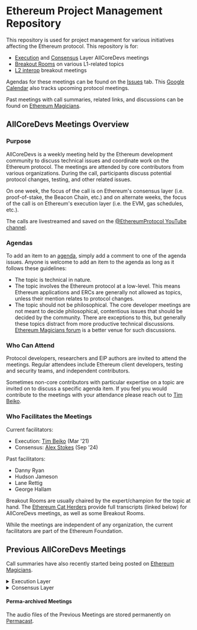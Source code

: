 # Ethereum Project Management Repository

This repository is used for project management for various initiatives affecting the Ethereum protocol.
This repository is for:
- [Execution](https://github.com/ethereum/pm/issues?q=is%3Aissue%20label%3AACD%20label%3AExecution) and [Consensus](https://github.com/ethereum/pm/issues?q=is%3Aissue%20label%3AACD%20label%3AConsensus) Layer AllCoreDevs meetings
- [Breakout Rooms](https://github.com/ethereum/pm/issues?q=(label%3ABreakout%20label%3AConsensus)%20OR%20(label%3ABreakout%20label%3AExecution)%20) on various L1-related topics
- [L2 interop](https://github.com/ethereum/pm/issues?q=is%3Aissue%20label%3AL2%20)
 breakout meetings

Agendas for these meetings can be found on the [Issues](https://github.com/ethereum/pm/issues) tab. This [Google Calendar](https://calendar.google.com/calendar/u/0?cid=Y191cGFvZm9uZzhtZ3JtcmtlZ243aWM3aGs1c0Bncm91cC5jYWxlbmRhci5nb29nbGUuY29t) also tracks upcoming protocol meetings.

Past meetings with call summaries, related links, and discussions can be found on [Ethereum Magicians](https://ethereum-magicians.org/c/protocol-calls/63).

## AllCoreDevs Meetings Overview

### Purpose

AllCoreDevs is a weekly meeting held by the Ethereum development community to discuss technical issues and coordinate work on the Ethereum protocol. The meetings are attended by core contributors from various organizations. During the call, participants discuss potential protocol changes, testing, and other related issues.

On one week, the focus of the call is on Ethereum's consensus layer (i.e. proof-of-stake, the Beacon Chain, etc.) and on alternate weeks, the focus of the call is on Ethereum's execution layer (i.e. the EVM, gas schedules, etc.).

The calls are livestreamed and saved on the [@EthereumProtocol YouTube channel](https://www.youtube.com/@ethereumprotocol).

### Agendas

To add an item to an [agenda](https://github.com/ethereum/pm/issues), simply add a comment to one of the agenda issues. Anyone is welcome to add an item to the agenda as long as it follows these guidelines:

- The topic is technical in nature.
- The topic involves the Ethereum protocol at a low-level. This means Ethereum applications and ERCs are generally not allowed as topics, unless their mention relates to protocol changes.
- The topic should not be philosophical. The core developer meetings are not meant to decide philosophical, contentious issues that should be decided by the community. There are exceptions to this, but generally these topics distract from more productive technical discussions. [Ethereum Magicians forum](https://ethereum-magicians.org/) is a better venue for such discussions.

### Who Can Attend

Protocol developers, researchers and EIP authors are invited to attend the meetings. Regular attendees include Ethereum client developers, testing and security teams, and independent contributors.

Sometimes non-core contributors with particular expertise on a topic are invited on to discuss a specific agenda item. If you feel you would contribute to the meetings with your attendance please reach out to [Tim Beiko](mailto:tim@ethereum.org).

### Who Facilitates the Meetings

Current facilitators:
- Execution: [Tim Beiko](https://github.com/timbeiko/) (Mar '21)
- Consensus: [Alex Stokes](https://github.com/ralexstokes) (Sep '24)

Past facilitators:
- Danny Ryan
- Hudson Jameson
- Lane Rettig
- George Hallam

Breakout Rooms are usually chaired by the expert/champion for the topic at hand. The [Ethereum Cat Herders](https://github.com/ethcatherders) provide full transcripts (linked below) for AllCoreDevs meetings, as well as some Breakout Rooms.

While the meetings are independent of any organization, the current facilitators are part of the Ethereum Foundation.

## Previous AllCoreDevs Meetings

Call summaries have also recently started being posted on [Ethereum Magicians](https://ethereum-magicians.org/tag/acd).

<details>
<summary> Execution Layer </summary>

| № | Date | Agenda | Notes | Discussion | Recording |
| --- | ------ | ----- | ----- | ----- | ----- |
| 210 | 24 Apr 2025, 14:00 UTC | [agenda](https://github.com/ethereum/pm/issues/1462) | - | [EthMag](https://ethereum-magicians.org/t/23502) | [video](https://youtu.be/7BKH9C2afNc) |
| 209 | 10 Apr 2025, 14:00 UTC | [agenda](https://github.com/ethereum/pm/issues/1253) | - | [EthMag](https://ethereum-magicians.org/t/all-core-devs-execution-acde-209/23373) | [video](https://youtu.be/_j4XPNQxDPc) |
| 208 | 27 Mar 2025, 14:00 UTC | [agenda](https://github.com/ethereum/pm/issues/1253) | - | [EthMag](https://ethereum-magicians.org/t/all-core-devs-execution-acde-208/23140) | [video](https://youtu.be/0eVoE_isGBk) |
| 207 | 13 Mar 2025, 14:00 UTC | [agenda](https://github.com/ethereum/pm/issues/1253) | - | [EthMag](https://ethereum-magicians.org/t/all-core-devs-execution-acde-207/23020) | [video](https://youtu.be/byrC-fdTOvE) |
| 206 | 27 Feb 2025, 14:00 UTC | [agenda](https://github.com/ethereum/pm/issues/1253) | - | [EthMag](https://ethereum-magicians.org/t/all-core-devs-execution-acde-206-february-27-2025/22896) | [video](https://youtu.be/tlezpGztpi8) |
| 205 | 13 Feb 2025, 14:00 UTC | [agenda](https://github.com/ethereum/pm/issues/1271) | - | [EthMag](https://ethereum-magicians.org/t/all-core-devs-execution-acde-205-february-13-2025/22828) | [video](https://youtu.be/N90-qDkUPAo) |
| 204 | 30 Jan 2025, 14:00 UTC | [agenda](https://github.com/ethereum/pm/issues/1253) | [notes](AllCoreDevs-EL-Meetings/Meeting%20204.md) | [EthMag](https://ethereum-magicians.org/t/all-core-devs-execution-acde-204-january-30-2025/22594) | [video](https://youtu.be/JW2IWwVKRec) |
| 203 | 16 Jan 2025, 14:00 UTC | [agenda](https://github.com/ethereum/pm/issues/1227) | [notes](AllCoreDevs-EL-Meetings/Meeting%20203.md) | [EthMag](https://ethereum-magicians.org/t/all-core-devs-execution-acde-203-january-16-2025/22346) | [video](https://youtu.be/uh1hZCE4k0w) |
| 202 | 19 Dec 2024, 14:00 UTC | [agenda](https://github.com/ethereum/pm/issues/1209) | [notes](AllCoreDevs-EL-Meetings/Meeting%20202.md) | [EthMag](https://ethereum-magicians.org/t/all-core-devs-execution-acde-202-december-19-2024/21974/2) | [video](https://youtu.be/XtdJ2G8yST4) |
| 201 | 05 Dec 2024, 14:00 UTC | [agenda](https://github.com/ethereum/pm/issues/1197) | [notes](AllCoreDevs-EL-Meetings/Meeting%20201.md) | [EthMag](https://ethereum-magicians.org/t/all-core-devs-execution-acde-201-december-5-2024/21760/3) | [video](https://youtube.com/live/Umh7ZKukmtY) |
| 200 | 07 Nov 2024, 14:00 UTC | [agenda](https://github.com/ethereum/pm/issues/1190) | [notes](AllCoreDevs-EL-Meetings/Meeting%20200.md) | [EthMag](https://ethereum-magicians.org/t/all-core-devs-execution-acde-200-november-7-2024/21463/2) | [video](https://youtu.be/DqdmqDtm2wM) |
| 199 | 24 Oct 2024, 14:00 UTC | [agenda](https://github.com/ethereum/pm/issues/1177) | [notes](AllCoreDevs-EL-Meetings/Meeting%20199.md) | [EthMag](https://ethereum-magicians.org/t/all-core-devs-execution-acde-199-october-24-2024/21355) | [video](https://youtu.be/3Y8X9_W9ecg) |
| 198 | 10 Oct 2024, 14:00 UTC | [agenda](https://github.com/ethereum/pm/issues/1163) | [notes](AllCoreDevs-EL-Meetings/Meeting%20198.md) | [EthMag](https://ethereum-magicians.org/t/all-core-devs-execution-acde-198-october-10-2024/21314) | [video](https://www.youtube.com/live/YQwdKE0d8LI?t=61s) |
| 197 | 26 Sep 2024, 14:00 UTC | [agenda](https://github.com/ethereum/pm/issues/1153) | [notes](AllCoreDevs-EL-Meetings/Meeting%20197.md) | [EthMag](https://ethereum-magicians.org/t/all-core-devs-execution-acde-197-september-26-2024/21085/2) | [video](https://youtube.com/live/PWhn8KdgCl8) |
| 196 | 12 Sep 2024, 14:00 UTC | [agenda](https://github.com/ethereum/pm/issues/1143) | [notes](AllCoreDevs-EL-Meetings/Meeting%20196.md) | [twitter](https://x.com/TimBeiko/status/1834268802348917208) | [video](https://youtu.be/A_DuQRICW70) |
| 195 | 29 Aug 2024, 14:00 UTC | [agenda](https://github.com/ethereum/pm/issues/1142) | [notes](AllCoreDevs-EL-Meetings/Meeting%20195.md) | [twitter](https://x.com/TimBeiko/status/1829192432745062768) | [video](https://youtube.com/live/HJ9WxAOwTTA) |
| 194 | 15 Aug 2024, 14:00 UTC | [agenda](https://github.com/ethereum/pm/issues/1124) | [notes](AllCoreDevs-EL-Meetings/Meeting%20194.md) | [EthMag](https://ethereum-magicians.org/t/all-core-devs-execution-acde-194-august-15-2024/20703) | [video](https://youtu.be/tbxgYq8KmmM) |
| 193 | 01 Aug 2024, 14:00 UTC | [agenda](https://github.com/ethereum/pm/issues/1104) | [notes](AllCoreDevs-EL-Meetings/Meeting%20193.md) | [twitter](https://x.com/TimBeiko/status/1813997958939267104) | [video](https://www.youtube.com/watch?v=vbh9C2_-TIc) |
| 192 | 18 Jul 2024, 14:00 UTC | [agenda](https://github.com/ethereum/pm/issues/1098) | [notes](AllCoreDevs-EL-Meetings/Meeting%20192.md) | [twitter](https://x.com/TimBeiko/status/1813997958939267104) | [video](https://youtube.com/live/kL58hvM0E68) |
| 191 | 04 Jul 2024, 14:00 UTC | [agenda](https://github.com/ethereum/pm/issues/1080) | [notes](AllCoreDevs-EL-Meetings/Meeting%20191.md) | [twitter](https://x.com/TimBeiko/status/1803878728449298812) |[video](https://www.youtube.com/watch?v=58_bJD_dmm0) |
| 190 | 20 Jun 2024, 14:00 UTC | [agenda](https://github.com/ethereum/pm/issues/1066) | [notes](AllCoreDevs-EL-Meetings/Meeting%20190.md) | [twitter](https://x.com/TimBeiko/status/1803878728449298812) | [video](https://youtu.be/8VGf-EE6zNE) |
| 189 | 06 Jun 2024, 14:00 UTC | [agenda](https://github.com/ethereum/pm/issues/1052) | [notes](AllCoreDevs-EL-Meetings/Meeting%20189.md) | [twitter](https://x.com/TimBeiko/status/1798821575162302751) | [video](https://youtu.be/A5EaPLLRsoQ) |
| 188 | 23 May 2024, 14:00 UTC | [agenda](https://github.com/ethereum/pm/issues/1043) | [notes](AllCoreDevs-EL-Meetings/Meeting%20188.md) | [twitter](https://twitter.com/TimBeiko/status/1783637673946861711) | [video](https://youtu.be/jO-BbmSsT_0) |
| 187 | 09 May 2024, 14:00 UTC | [agenda](https://github.com/ethereum/pm/issues/1029) | [notes](AllCoreDevs-EL-Meetings/Meeting%20187.md) | [twitter](https://x.com/TimBeiko/status/1788564722884706731) | [video](https://youtu.be/yYfzpSme7Cg) |
| 186 | 25 Apr 2024, 14:00 UTC | [agenda](https://github.com/ethereum/pm/issues/1016) | [notes](AllCoreDevs-EL-Meetings/Meeting%20186.md) | [twitter](https://twitter.com/TimBeiko/status/1783637673946861711) |[video](https://youtu.be/iLnBFPH-1Gc) |
| 185 | 11 Apr 2024, 14:00 UTC | [agenda](https://github.com/ethereum/pm/issues/997) | [notes](AllCoreDevs-EL-Meetings/Meeting%20185.md) | [twitter](https://twitter.com/TimBeiko/status/1666905821723373568?s=20) |[video](https://www.youtube.com/watch?v=FWvi_z1_gB0) |
| 183 | 03 Mar 2024, 14:00 UTC | [agenda](https://github.com/ethereum/pm/issues/976) | [notes](AllCoreDevs-EL-Meetings/Meeting%20183.md) | [twitter](https://twitter.com/TimBeiko/status/1666905821723373568?s=20) | [video](https://www.youtube.com/watch?v=US8T0ZoGF8s) |
| 182 | 29 Feb 2024, 14:00 UTC | [agenda](https://github.com/ethereum/pm/issues/961) | [notes](AllCoreDevs-EL-Meetings/Meeting%20182.md) | [twitter](https://twitter.com/TimBeiko/status/1762839525318123602) | [video](https://www.youtube.com/watch?v=UTgnbE6jTuE) |
| 181 | 15 Feb 2024, 14:00 UTC | [agenda](https://github.com/ethereum/pm/issues/952) | [notes](AllCoreDevs-EL-Meetings/Meeting%20181.md) | [twitter](https://twitter.com/TimBeiko/status/1758202852005331339) | [video](https://www.youtube.com/watch?v=UTgnbE6jTuE) |
| 180 | 01 Feb 2024, 14:00 UTC | [agenda](https://github.com/ethereum/pm/issues/943) | [notes](AllCoreDevs-EL-Meetings/Meeting%20180.md) | [twitter](https://twitter.com/TimBeiko/status/1753125753020137890) | [video](https://youtu.be/KE4VH-lSfHg) |
| 179 | 18 Jan 2024, 14:00 UTC | [agenda](https://github.com/ethereum/pm/issues/939) | [notes](AllCoreDevs-EL-Meetings/Meeting%20179.md) | [twitter](https://twitter.com/TimBeiko/status/1666905821723373568?s=20) | [video](https://www.youtube.com/watch?v=FhMBatolkOM) |
| 178 | 04 Jan 2024, 14:00 UTC | [agenda](https://github.com/ethereum/pm/issues/931) | [notes](AllCoreDevs-EL-Meetings/Meeting%20178.md) | [twitter](https://twitter.com/TimBeiko/status/1666905821723373568?s=20) | [video](https://www.youtube.com/watch?v=6xgxmKfVjtA) |
| 177 | 21 Dec 2023, 14:00 UTC | [agenda](https://github.com/ethereum/pm/issues/921) | [notes](https://github.com/ethereum/pm/blob/master/AllCoreDevs-EL-Meetings/Meeting%20177.md) | | [video](https://www.youtube.com/watch?v=7amkZxKobX4) |
| 176 | 07 Dec 2023, 14:00 UTC | [agenda](https://github.com/ethereum/pm/issues/910) | [notes](AllCoreDevs-EL-Meetings/Meeting%20176.md) | [twitter](https://twitter.com/TimBeiko/status/1732813652536009115) | [video](https://youtu.be/5KMvtxiSbow) |
| 175 | 23 Nov 2023, 14:00 UTC | [agenda](https://github.com/ethereum/pm/issues/901) | [notes](AllCoreDevs-EL-Meetings/Meeting%20175.md) | [twitter](https://twitter.com/TimBeiko/status/1666905821723373568?s=20) | [video](https://www.youtube.com/watch?v=_by0UBqrYng) |
| 174 | 09 Nov 2023, 14:00 UTC | [agenda](https://github.com/ethereum/pm/issues/895) | [notes](AllCoreDevs-EL-Meetings/Meeting%20174.md) | [twitter](https://twitter.com/TimBeiko/status/1722635956719866015) | [video](https://www.youtube.com/watch?v=TQ2XEvMzvFg) |
| 173 | 26 Oct 2023, 14:00 UTC | [agenda](https://github.com/ethereum/pm/issues/889) | [notes](AllCoreDevs-EL-Meetings/Meeting%20173.md) | [twitter](https://twitter.com/TimBeiko/status/1666905821723373568?s=20) | [video](https://www.youtube.com/watch?v=P_a3s6zNFEk) |
| 172 | 12 Oct 2023, 14:00 UTC | [agenda](https://github.com/ethereum/pm/issues/879) | [notes](AllCoreDevs-EL-Meetings/Meeting%20172.md) | [twitter](https://twitter.com/TimBeiko/status/1666905821723373568?s=20) | [video](https://youtu.be/t25IIQWfCnY) |
| 171 | 28 Sep 2023, 14:00 UTC | [agenda](https://github.com/ethereum/pm/issues/867) | [notes](AllCoreDevs-EL-Meetings/Meeting%20171.md) | [twitter](https://twitter.com/TimBeiko/status/1666905821723373568?s=20) | [video](https://www.youtube.com/watch?v=CPt3f3ughFM) |
| 170 | 14 Sep 2023, 14:00 UTC | [agenda](https://github.com/ethereum/pm/issues/857) | [notes](https://github.com/ethereum/pm/blob/master/AllCoreDevs-EL-Meetings/Meeting%20170.md) | | [video](https://www.youtube.com/watch?v=aobFWu7NANc) |
| 168 | 17 Aug 2023, 14:00 UTC | [agenda](https://github.com/ethereum/pm/issues/845) | [notes](AllCoreDevs-EL-Meetings/Meeting%20168.md) | [twitter](https://twitter.com/TimBeiko/status/1666905821723373568?s=20) | [video](https://www.youtube.com/watch?v=DyAtbK2MQG4) |
| 167 | 03 Aug 2023, 14:00 UTC | [agenda](https://github.com/ethereum/pm/issues/836) | [notes](https://github.com/ethereum/pm/blob/master/AllCoreDevs-EL-Meetings/Meeting%20167.md) | | [video](https://www.youtube.com/watch?v=X46mbG8N5XM) |
| 166 | 20 Jul 2023, 14:00 UTC | [agenda](https://github.com/ethereum/pm/issues/834) | [notes](AllCoreDevs-EL-Meetings/Meeting%20166.md) | [twitter](https://twitter.com/TimBeiko/status/1682078353736744960) | [video](https://youtu.be/pTWm4EyStYg) |
| 165 | 06 Jul 2023, 14:00 UTC | [agenda](https://github.com/ethereum/pm/issues/815) | [notes](AllCoreDevs-EL-Meetings/Meeting%20165.md) | [twitter](https://twitter.com/TimBeiko/status/1666905821723373568?s=20) | [video](https://www.youtube.com/watch?v=Voavkk8Es5E) |
| 164 | 22 Jun 2023, 14:00 UTC | [agenda](https://github.com/ethereum/pm/issues/808) | [notes](AllCoreDevs-EL-Meetings/Meeting%20164.md) | [twitter](https://twitter.com/TimBeiko/status/1666905821723373568?s=20) | [video](https://www.youtube.com/watch?v=09Kzi2x06UM) |
| 163 | 08 Jun 2023, 14:00 UTC | [agenda](https://github.com/ethereum/pm/issues/786) | [notes](AllCoreDevs-EL-Meetings/Meeting%20163.md) | [twitter](https://twitter.com/TimBeiko/status/1666905821723373568?s=20) | [video](https://youtu.be/LqaR-kdnOoU) |
| 162 | 25 May 2023, 14:00 UTC | [agenda](https://github.com/ethereum/pm/issues/781) | [notes](AllCoreDevs-EL-Meetings/Meeting%20162.md) | [twitter](https://twitter.com/TimBeiko/status/1651612895892094977) | [video](https://youtu.be/ajLQVC3E_mk) |
| 161 | 13 Apr 2023, 14:00 UTC | [agenda](https://github.com/ethereum/pm/issues/759) | [notes](AllCoreDevs-EL-Meetings/Meeting%20161.md) | [twitter](https://twitter.com/TimBeiko/status/1651612895892094977) | [video](https://youtu.be/ajLQVC3E_mk) |
| 160 | 13 Apr 2023, 14:00 UTC | [agenda](https://github.com/ethereum/pm/issues/759) | [notes](AllCoreDevs-EL-Meetings/Meeting%20160.md) | [twitter](https://twitter.com/TimBeiko/status/1651612895892094977) | [video](https://youtu.be/ajLQVC3E_mk) |
| 159 | 13 Apr 2023, 14:00 UTC | [agenda](https://github.com/ethereum/pm/issues/754) | [notes](AllCoreDevs-EL-Meetings/Meeting%20159.md) | | [video](https://www.youtube.com/watch?v=u8Nm8AGyCQM) |
| 158 | 30 Mar 2023, 14:00 UTC | [agenda](https://github.com/ethereum/pm/issues/744) | [notes](AllCoreDevs-EL-Meetings/Meeting%20158.md) | [twitter](https://twitter.com/christine_dkim/status/1641883892939476995) | [video](https://youtu.be/RQ2WtyevRXE) |
| 157 | 16 Mar 2023, 14:00 UTC | [agenda](https://github.com/ethereum/pm/issues/737) | [notes](AllCoreDevs-EL-Meetings/Meeting%20157.md) | [twitter](https://twitter.com/TimBeiko/status/1636410999027953664) | [video](https://youtu.be/ViLwzeIuJUc) |
| 156 | 02 Mar 2023, 14:00 UTC | [agenda](https://github.com/ethereum/pm/issues/729) | [notes](AllCoreDevs-EL-Meetings/Meeting%20156.md) | [twitter](https://twitter.com/TimBeiko/status/1626258565035081728) | [video](https://youtu.be/GNhrb5txJ4M) |
| 155 | 16 Feb 2023, 14:00 UTC | [agenda](https://github.com/ethereum/pm/issues/720) | [notes](AllCoreDevs-EL-Meetings/Meeting%20155.md) | [twitter](https://twitter.com/TimBeiko/status/1626258565035081728) | [video](https://www.youtube.com/live/GmwEa_HI2lE?feature=share) |
| 154 | 09 Feb 2023, 14:00 UTC | [agenda](https://github.com/ethereum/pm/issues/711) | [notes](AllCoreDevs-EL-Meetings/Meeting%20154.md) | [twitter](https://twitter.com/TimBeiko/status/1616108684974903301?cxt=HHwWisDS5aqSye0sAAAA) | [video](https://www.youtube.com/watch?v=YMu50yNUz5Y&ab_channel=EthereumFoundation) |
| 153 | 19 Jan 2023, 14:00 UTC | [agenda](https://github.com/ethereum/pm/issues/704) | [notes](AllCoreDevs-EL-Meetings/Meeting%20153.md) | [twitter](https://twitter.com/TimBeiko/status/1616108684974903301?cxt=HHwWisDS5aqSye0sAAAA) | [video](https://youtu.be/hVeMHoUUZ30) |
| 152 | 05 Jan 2023, 14:00 UTC | [agenda](https://github.com/ethereum/pm/issues/700) | [notes](AllCoreDevs-EL-Meetings/Meeting%20152.md) | [twitter](https://twitter.com/TimBeiko/status/1611042386611929089) | [video](https://youtu.be/SmcMwdHZqg8) |
| 151 | 08 Dec 2022, 14:00 UTC | [agenda](https://github.com/ethereum/pm/issues/675) | [notes](AllCoreDevs-EL-Meetings/Meeting%20151.md) | [twitter](https://twitter.com/TimBeiko/status/1600506054059913216?s=20&t=rvKEJhKepECkMQJjqzWrEw) | [video](https://www.youtube.com/watch?v=y8jZ11_CQGo&ab_channel=EthereumFoundation) |
| 150 | 24 Nov 2022, 14:00 UTC | [agenda](https://github.com/ethereum/pm/issues/662) | [notes](AllCoreDevs-EL-Meetings/Meeting%20150.md) | [twitter](https://twitter.com/TimBeiko/status/1595860968298672128?s=20&t=rvKEJhKepECkMQJjqzWrEw) | [video](https://www.youtube.com/watch?v=HX_Zr_gVeOE&ab_channel=EthereumFoundation) |
| 149 | 10 Nov 2022, 14:00 UTC | [agenda](https://github.com/ethereum/pm/issues/652) | [notes](AllCoreDevs-EL-Meetings/Meeting%20149.md) | [twitter](https://twitter.com/TimBeiko/status/1590695025746522112) | [video](https://www.youtube.com/watch?v=ZZx7d14vE10) |
| 148 | 27 Oct 2022, 14:00 UTC | [agenda](https://github.com/ethereum/pm/issues/624) | [notes](AllCoreDevs-EL-Meetings/Meeting%20148.md) | | [video](https://www.youtube.com/watch?v=oQfEW8LdE88) |
| 147 | 15 Sep 2022, 14:00 UTC | [agenda](https://github.com/ethereum/pm/issues/616) | [notes](AllCoreDevs-EL-Meetings/Meeting%20147.md) | [twitter](https://twitter.com/TimBeiko/status/1555241740113547264?s=20&t=hSBp1koehZprc7OsRK9yiA) | [video](https://youtu.be/DdUt77_eWyc) |
| 146 | 01 Sep 2022, 14:00 UTC | [agenda](https://github.com/ethereum/pm/issues/609) | [notes](AllCoreDevs-EL-Meetings/Meeting%20146.md) | | [video](https://youtu.be/GizYbtINRUs) |
| 145 | 18 Aug 2022, 14:00 UTC | [agenda](https://github.com/ethereum/pm/issues/592) | [notes](AllCoreDevs-EL-Meetings/Meeting%20145.md) | [twitter](https://twitter.com/TimBeiko/status/1560345029511589888) | [video](https://www.youtube.com/watch?v=jJaCaS0WbIw) |
| 144 | 04 Aug 2022, 14:00 UTC | [agenda](https://github.com/ethereum/pm/issues/583) | [notes](AllCoreDevs-EL-Meetings/Meeting%20144.md) | [twitter](https://twitter.com/TimBeiko/status/1555241740113547264?s=20&t=hSBp1koehZprc7OsRK9yiA) | [video](https://www.youtube.com/watch?v=vJYzfRH62Ok&t=20s&ab_channel=EthereumFoundation) |
| 143 | 21 Jul 2022, 14:00 UTC | [agenda](https://github.com/ethereum/pm/issues/572) | [notes](AllCoreDevs-EL-Meetings/Meeting%20143.md) | [twitter](https://twitter.com/TimBeiko/status/1550115218046328832) | [video](https://youtu.be/N80PgxELDYg) |
| 142 |08 Jul 2022, 14:00 UTC | [agenda](https://github.com/ethereum/pm/issues/562) | [notes](AllCoreDevs-EL-Meetings/Meeting%20142.md) | [twitter](https://twitter.com/TimBeiko/status/1545406541502693376) | [video](https://youtu.be/K_Cjn74lMSY) |
| 141 | 24 Jun 2022, 14:00 UTC | [agenda](https://github.com/ethereum/pm/issues/551) | [notes](AllCoreDevs-EL-Meetings/Meeting%20141.md) | | [video](https://www.youtube.com/watch?v=qu5idP-JLyQ) |
| 140 | 10 Jun 2022, 14:00 UTC | [agenda](https://github.com/ethereum/pm/issues/538) | [notes](AllCoreDevs-EL-Meetings/Meeting%20140.md) | [twitter](https://twitter.com/TimBeiko/status/1535310908997570560) | [video](https://www.youtube.com/watch?v=dByC5Bw8DvU&t=467s) |
| 139 | 27 May 2022, 14:00 UTC | [agenda](https://github.com/ethereum/pm/issues/528) | [notes](AllCoreDevs-EL-Meetings/Meeting%20139.md) | [twitter](https://twitter.com/TimBeiko/status/1530265096156434432) | [video](https://youtu.be/5mMd-XHAv2Q) |
| 137 | 29 Apr 2022, 14:00 UTC | [agenda](https://github.com/ethereum/pm/issues/514) | [notes](AllCoreDevs-EL-Meetings/Meeting%20137.md) | [twitter](https://twitter.com/timbeiko/status/1520106955003424768?s=21&t=JBzpf73Azki1qKUaXwd01w) | [video](https://youtu.be/SWWoniO6rZc) |
| 136 | 15 Apr 2022, 14:00 UTC | [agenda](https://github.com/ethereum/pm/issues/508) | [notes](AllCoreDevs-EL-Meetings/Meeting%20136.md) | [twitter](https://twitter.com/TimBeiko/status/1515067269147111424) | [video](https://youtu.be/JXbOeiPN_uE) |
| 134 | 18 Mar 2022, 14:00 UTC | [agenda](https://github.com/ethereum/pm/issues/492) | [notes](AllCoreDevs-EL-Meetings/Meeting%20134.md) | [twitter](https://twitter.com/TimBeiko/status/1504913092420931584) | [video](https://www.youtube.com/watch?v=Lbsjw-lzMIw) |
| 133 | 04 Mar 2022, 14:00 UTC | [agenda](https://github.com/ethereum/pm/issues/481) | [notes](AllCoreDevs-EL-Meetings/Meeting%20133.md) | [twitter](https://twitter.com/TimBeiko/status/1499865801687375877) | [video](https://youtu.be/ZKPElqIfteU) |
| 132 | 18 Feb 2022, 14:00 UTC | [agenda](https://github.com/ethereum/pm/issues/472) | [notes](AllCoreDevs-EL-Meetings/Meeting%20132.md) | [twitter](https://twitter.com/TimBeiko/status/1494760753726779394?s=20&t=6luBXYB5bwOHssa43CBP5w) | [video](https://youtu.be/Oo_Nnk3CdLA) |
| 131 | 04 Feb 2022, 14:00 UTC | [agenda](https://github.com/ethereum/pm/issues/459) | [notes](AllCoreDevs-EL-Meetings/Meeting%20131.md) | [twitter](https://twitter.com/TimBeiko/status/1489710356452675584?s=20&t=GWE8hRg2NcPf8YLDMVFQCA) | [video](https://youtu.be/_kt-r4J8PJc) |
| 130 | 21 Jan 2022, 14:00 UTC | [agenda](https://github.com/ethereum/pm/issues/449) | [notes](AllCoreDevs-EL-Meetings/Meeting%20130.md) | [twitter](https://twitter.com/TimBeiko/status/1484607389164728321?s=20&t=baQvPyBe3sbD1tzEmfE8Cw) | [video](https://youtu.be/VffwWtklJvA) |
| 129 | 07 Jan 2022, 14:00 UTC | [agenda](https://github.com/ethereum/pm/issues/436) | [notes](AllCoreDevs-EL-Meetings/Meeting%20129.md) | [twitter](https://twitter.com/TimBeiko/status/1479481915325440008) | [video](https://youtu.be/wCSNMSyJV7Y) |
| 128 | 10 Dec 2021, 14:00 UTC | [agenda](https://github.com/ethereum/pm/issues/428) | [notes](AllCoreDevs-EL-Meetings/Meeting%20128.md) | [twitter](https://twitter.com/TimBeiko/status/1469388841375059971) | [video](https://youtu.be/Py1_Bw0frO0) |
| 127 | 26 Nov 2021, 14:00 UTC | [agenda](https://github.com/ethereum/pm/issues/416) | [notes](AllCoreDevs-EL-Meetings/Meeting%20127.md) | [twitter](https://twitter.com/TimBeiko/status/1464262630139334658) | [video](https://youtu.be/js4HLK4MyQI) |
| 126 | 12 Nov 2021, 14:00 UTC | [agenda](https://github.com/ethereum/pm/issues/407) | [notes](AllCoreDevs-EL-Meetings/Meeting%20126.md) | [twitter](https://twitter.com/TimBeiko/status/1459240133752856577) | [video](https://youtu.be/Kk-kZXazi18) |
| 125 | 29 Oct 2021, 14:00 UTC | [agenda](https://github.com/ethereum/pm/issues/401) | [notes](AllCoreDevs-EL-Meetings/Meeting%20125.md) | [twitter](https://twitter.com/TimBeiko/status/1454188180609986564) | [video](https://www.youtube.com/watch?v=5cOWjMAuReI) |
| 124 | 15 Oct 2021, 14:00 UTC | [agenda](https://github.com/ethereum/pm/issues/396) | [notes](AllCoreDevs-EL-Meetings/Meeting%20124.md) | [twitter](https://twitter.com/TimBeiko/status/1449047538103767044) | [video](https://www.youtube.com/watch?v=BTtwbvZZpfs) |
| 123 | 01 Oct 2021, 14:00 UTC | [agenda](https://github.com/ethereum/pm/issues/391) | [notes](AllCoreDevs-EL-Meetings/Meeting%20123.md) | [twitter](https://twitter.com/TimBeiko/status/1443982196356771840?s=20) | [video](https://youtu.be/-8TSQCwITA0) |
| 121 | 03 Sep 2021, 14:00 UTC | [agenda](https://github.com/ethereum/pm/issues/379) | [notes](AllCoreDevs-EL-Meetings/Meeting%20121.md) | [twitter](https://twitter.com/TimBeiko/status/1433831124267147264) | [video](https://youtu.be/XxozI0Wpr7I) |
| 122 | 17 Sep 2021, 14:00 UTC | [agenda](https://github.com/ethereum/pm/issues/384) | [notes](AllCoreDevs-EL-Meetings/Meeting%20122.md) | [twitter](https://twitter.com/TimBeiko/status/1438925438194126848) | [video](https://www.youtube.com/watch?v=NorHRk5fFZU) |
| 120 | 20 Aug 2021, 14:00 UTC | [agenda](https://github.com/ethereum/pm/issues/370) | [notes](AllCoreDevs-EL-Meetings/Meeting%20120.md) | [twitter](https://twitter.com/TimBeiko/status/1428757825048784899) | [video](https://youtu.be/rlIgpf2V4ks) |
| 119 | 06 Aug 2021, 14:00 UTC | [agenda](https://github.com/ethereum/pm/issues/365) | [notes](AllCoreDevs-EL-Meetings/Meeting%20119.md) | [twitter](https://twitter.com/TimBeiko/status/1418618923172261892?s=20) | [video](https://www.youtube.com/watch?v=jNxAB3WpAD0&ab_channel=EthereumFoundation) |
| 118 | 23 Jul 2021, 14:00 UTC | [agenda](https://github.com/ethereum/pm/issues/354) | [notes](AllCoreDevs-EL-Meetings/Meeting%20118.md) | [twitter](https://twitter.com/TimBeiko/status/1418618923172261892?s=20) | [video](https://youtu.be/tjvviOLy0hw) |
| 117 | 09 Jul 2021, 14:00 UTC | [agenda](https://github.com/ethereum/pm/issues/340) | [notes](AllCoreDevs-EL-Meetings/Meeting%20116.md) | | [video](https://youtu.be/b5gh0Mw2oPU) |
| 116 | 25 Jun 2021, 14:00 UTC | [agenda](https://github.com/ethereum/pm/issues/337) | [notes](AllCoreDevs-EL-Meetings/Meeting%20116.md) | [twitter](https://twitter.com/TimBeiko/status/1408459851349467136) | [video](https://www.youtube.com/watch?v=uhvhfxiC-NA) |
| 115 | 11 Jun 2021, 14:00 UTC | [agenda](https://github.com/ethereum/pm/issues/330) | [notes](AllCoreDevs-EL-Meetings/Meeting%20115.md) | [twitter](https://twitter.com/TimBeiko/status/1403390897614561282) | [video](https://www.youtube.com/watch?v=XYhN26UrJ5o) |
| 114 | 28 May 2021, 14:00 UTC | [agenda](https://github.com/ethereum/pm/issues/321) | [notes](AllCoreDevs-EL-Meetings/Meeting%20114.md) | [twitter](https://twitter.com/TimBeiko/status/1398329483434741762) | [video](https://www.youtube.com/watch?v=7MSYLbn-Xro&ab_channel=EthereumFoundation) |
| 113 | 14 May 2021, 13:00 UTC | [agenda](https://github.com/ethereum/pm/issues/309) | [notes](AllCoreDevs-EL-Meetings/Meeting%20113.md) | [twitter](https://twitter.com/TimBeiko/status/1393230961890906115) | [video](https://youtu.be/ODcNpWiLASk) |
| 112 | 30 Apr 2021, 13:00 UTC | [agenda](https://github.com/ethereum/pm/issues/316) | [notes](AllCoreDevs-EL-Meetings/Meeting%20112.md) | [twitter](https://twitter.com/TimBeiko/status/1388194718199128064) | [video](https://youtu.be/uzjhLPtvTMQ) |
| 111 | 23 Apr 2021, 14:00 UTC | [agenda](https://github.com/ethereum/pm/issues/301) | [notes](AllCoreDevs-EL-Meetings/Meeting%20111.md) | [twitter](https://twitter.com/TimBeiko/status/1385613482402275331) | [video](https://youtu.be/C9hzAYkklQM) |
| 110 | 16 Apr 2021, 14:00 UTC | [agenda](https://github.com/ethereum/pm/issues/293) | [notes](AllCoreDevs-EL-Meetings/Meeting%20110.md) | [twitter](https://twitter.com/TimBeiko/status/1383054611506864133) | [video](https://www.youtube.com/watch?v=-H8UpqarZ1Y) |
| 109 | 02 Apr 2021, 14:00 UTC | [agenda](https://github.com/ethereum/pm/issues/289) | [notes](AllCoreDevs-EL-Meetings/Meeting%20109.md) | [twitter](https://twitter.com/TimBeiko/status/1377980135484260352) | [video](https://youtu.be/V-Qz4UN6Z88) |
| 108 | 19 Mar 2021, 14:00 UTC | [agenda](https://github.com/ethereum/pm/issues/288) | [notes](AllCoreDevs-EL-Meetings/Meeting%20108.md) | [twitter](https://twitter.com/TimBeiko/status/1372903072377184257) | [video](https://youtu.be/AclPXsRlgSc) |
| 107 | 05 Mar 2021, 14:00 UTC | [agenda](https://github.com/ethereum/pm/issues/287) | [notes](AllCoreDevs-EL-Meetings/Meeting%20107.md) | [twitter](https://twitter.com/TimBeiko/status/1367836983628824576) | [video](https://youtu.be/xWfR-WxjmYg) |
| 106 | 19 Feb 2021, 14:00 UTC | [agenda](https://github.com/ethereum/pm/issues/286) | [notes](AllCoreDevs-EL-Meetings/Meeting%20106.md) | [twitter](https://twitter.com/TimBeiko/status/1362763004882817027) | [video](https://www.youtube.com/watch?v=anrbnroO3dc) |
| 105 | 05 Feb 2021, 14:00 UTC | [agenda](https://github.com/ethereum/pm/issues/241) | [notes](AllCoreDevs-EL-Meetings/Meeting%20105.md) | [twitter](https://twitter.com/TimBeiko/status/1357685104416460803) | [video](https://youtu.be/ju92hAKzKcg) |
| 104 | 22 Jan 2021, 14:00 UTC | [agenda](https://github.com/ethereum/pm/issues/237) | [notes](AllCoreDevs-EL-Meetings/Meeting%20104.md) | [twitter](https://twitter.com/TimBeiko/status/1352615824859648001) | [video](https://youtu.be/3xNfGNnQ5Vs) |
| 103 | 08 Jan 2021, 14:00 UTC | [agenda](https://github.com/ethereum/pm/issues/232) | [notes](AllCoreDevs-EL-Meetings/Meeting%20103.md) | [twitter](https://twitter.com/TimBeiko/status/1347540679765811200) | [video](https://www.youtube.com/watch?v=ITVMTHzAcg0) |
| 102 | 11 Dec 2020, 14:00 UTC | [agenda](https://github.com/ethereum/pm/issues/228) | [notes](AllCoreDevs-EL-Meetings/Meeting%20102.md) | [twitter](https://twitter.com/TimBeiko/status/1337395528837996547) | [video](https://youtu.be/EPbZ4tU4P5A) |
| 101 | 27 Nov 2020, 14:00 UTC | [agenda](https://github.com/ethereum/pm/issues/224) | [notes](AllCoreDevs-EL-Meetings/Meeting%20101.md) | [twitter](https://twitter.com/TimBeiko/status/1332324209649885184) | [video](https://youtu.be/UGyqRoLwq1o) |
| 100 | 13 Nov 2020, 14:00 UTC | [agenda](https://github.com/ethereum/pm/issues/221) | [notes](AllCoreDevs-EL-Meetings/Meeting%20100.md) | [twitter](https://twitter.com/TimBeiko/status/1327249352205615106) | [video](https://youtu.be/5-614J9qNvY) |
| 99 | 30 Oct 2020, 14:00 UTC | [agenda](https://github.com/ethereum/pm/issues/219) | [notes](AllCoreDevs-EL-Meetings/Meeting%2099.md) | [twitter](https://twitter.com/TimBeiko/status/1322176445825736706) | [video](https://www.youtube.com/watch?v=GOWSrHtNZOQ) |
| 98 | 16 Oct 2020, 14:00 UTC | [agenda](https://github.com/ethereum/pm/issues/217) | [notes](AllCoreDevs-EL-Meetings/Meeting%2098.md) | [twitter](https://twitter.com/TimBeiko/status/1317097884236476416) | [video](https://www.youtube.com/watch?v=LDSTqo0LKUM) |
| 97 | 02 Oct 2020, 14:00 UTC | [agenda](https://github.com/ethereum/pm/issues/211) | [notes](AllCoreDevs-EL-Meetings/Meeting%2097.md) | [twitter](https://twitter.com/TimBeiko/status/1312021038130106370) | [video](https://youtu.be/v5Q5WPdN1jk) |
| 96 | 18 Sep 2020, 14:00 UTC | [agenda](https://github.com/ethereum/pm/issues/206) | [notes](AllCoreDevs-EL-Meetings/Meeting%2096.md) | [twitter](https://twitter.com/TimBeiko/status/1306956314187243527) | [video](https://youtu.be/HUUxwyoxU7k) |
| 95 | 04 Sep 2020, 14:00 UTC | [agenda](https://github.com/ethereum/pm/issues/203) | [notes](AllCoreDevs-EL-Meetings/Meeting%2095.md) | [twitter](https://twitter.com/TimBeiko/status/1301880286959947777) | [video](https://youtu.be/-Jefyrs4f70) |
| 94 | 21 Aug 2020, 14:00 UTC | [agenda](https://github.com/ethereum/pm/issues/200) | [notes](AllCoreDevs-EL-Meetings/Meeting%2094.md) | [twitter](https://twitter.com/TimBeiko/status/1296808958842122245) | [video](https://youtu.be/q6bIeSu7r9o) |
| 93 | 07 Aug 2020, 14:00 UTC | [agenda](https://github.com/ethereum/pm/issues/196) | [notes](AllCoreDevs-EL-Meetings/Meeting%2093.md) | [twitter](https://twitter.com/TimBeiko/status/1291725797506482177) | [video](https://youtu.be/Riu-PqrJVH4) |
| 92 | 24 Jul 2020, 14:00 UTC | [agenda](https://github.com/ethereum/pm/issues/195) | [notes](AllCoreDevs-EL-Meetings/Meeting%2092.md) | [twitter](https://twitter.com/TimBeiko/status/1286661280581918721) | [video](https://youtu.be/RWX9vkY7Oas) |
| 91 | 10 Jul 2020, 14:00 UTC | [agenda](https://github.com/ethereum/pm/issues/192) | [notes](AllCoreDevs-EL-Meetings/Meeting%2091.md) | [twitter](https://twitter.com/TimBeiko/status/1281584671206211585) | [video](https://youtu.be/RUZ3eJ81c0k) |
| 90 | 26 Jun 2020, 14:00 UTC | [agenda](https://github.com/ethereum/pm/issues/189) | [notes](AllCoreDevs-EL-Meetings/Meeting%2090.md) | [twitter](https://twitter.com/TimBeiko/status/1276512216557260802) | [video](https://youtu.be/IZEcukn9J0Y) |
| 89 | 12 Jun 2020, 14:00 UTC | [agenda](https://github.com/ethereum/pm/issues/180) | [notes](AllCoreDevs-EL-Meetings/Meeting%2089.md) | [twitter](https://twitter.com/TimBeiko/status/1271428329875353601) | [video](https://youtu.be/c_JmTqeQkU4) |
| 88 | 29 May 2020, 14:00 UTC | [agenda](https://github.com/ethereum/pm/issues/172) | [notes](AllCoreDevs-EL-Meetings/Meeting%2088.md) | [twitter](https://twitter.com/TimBeiko/status/12663230278280519700) | [video](https://youtu.be/UJ1jK73rKdk) |
| 87 | 15 May 2020, 14:00 UTC | [agenda](https://github.com/ethereum/pm/issues/169) | [notes](AllCoreDevs-EL-Meetings/Meeting%2087.md) | [twitter](https://twitter.com/TimBeiko/status/1261290618078322689) | [video](https://www.youtube.com/watch?v=bGgzALuyY3w) |
| 86 | 01 May 2020, 14:00 UTC | [agenda](https://github.com/ethereum/pm/issues/165) | [notes](AllCoreDevs-EL-Meetings/Meeting%2086.md) | [twitter](https://twitter.com/TimBeiko/status/1256214501973807114) | [video](https://www.youtube.com/watch?v=MOZ7_0Tb95M) |
| 85 | 17 Apr 2020, 14:00 UTC | [agenda](https://github.com/ethereum/pm/issues/164) | [notes](AllCoreDevs-EL-Meetings/Meeting%2085.md) | [twitter](https://twitter.com/TimBeiko/status/1251143420497719298) | [video](https://www.youtube.com/watch?v=KlzwFLOj6Bw&feature=youtu.be) |
| 84 | 03 Apr 2020, 14:00 UTC | [agenda](https://github.com/ethereum/pm/issues/162) | [notes](AllCoreDevs-EL-Meetings/Meeting%2084.md) | [twitter](https://twitter.com/TimBeiko/status/1246069932179238912) | [video](https://www.youtube.com/watch?v=JqxVvJBhTxo) |
| 83 | 20 Mar 2020, 14:00 UTC | [agenda](https://github.com/ethereum/pm/issues/159) | [notes](AllCoreDevs-EL-Meetings/Meeting%2083.md) | [twitter](https://twitter.com/TimBeiko/status/1241001075739701248) | [video](https://www.youtube.com/watch?v=vDGj660uZE0) |
| 82 | 06 Mar 2020, 14:00 UTC | [agenda](https://github.com/ethereum/pm/issues/155) | [notes](AllCoreDevs-EL-Meetings/Meeting%2082.md) | [twitter](https://twitter.com/TimBeiko/status/1235924874973138944) | [video](https://www.youtube.com/watch?v=kham8c0qhmw) |
| 81 | 21 Feb 2020, 14:00 UTC | [agenda](https://github.com/ethereum/pm/issues/152) | [notes](AllCoreDevs-EL-Meetings/Meeting%2081.md) | [twitter](https://twitter.com/TimBeiko/status/1230854066718355456) | [video](https://www.youtube.com/watch?v=zSRzlC_dCx8&feature=youtu.be) |
| 80 | 07 Feb 2020, 14:00 UTC | [agenda](https://github.com/ethereum/pm/issues/150) | [notes](AllCoreDevs-EL-Meetings/Meeting%2080.md) | [twitter](https://twitter.com/TimBeiko/status/1225780379107368961) | [video](https://www.youtube.com/watch?v=535tJTI0c58&feature=youtu.be) |
| 79 | 24 Jan 2020, 14:00 UTC | [agenda](https://github.com/ethereum/pm/issues/148) | [notes](AllCoreDevs-EL-Meetings/Meeting%2079.md) | [twitter](https://twitter.com/TimBeiko/status/1220703467536252937) | [video](https://www.youtube.com/watch?v=0-Vld7GTRhQ) |
| 78 | 10 Jan 2020, 14:00 UTC | [agenda](https://github.com/ethereum/pm/issues/147) | [notes](AllCoreDevs-EL-Meetings/Meeting%2078.md) | [twitter](https://twitter.com/TimBeiko/status/1215631141975265285) | [video](https://www.youtube.com/watch?v=snEdgekxJto) |
| 77 | 13 Dec 2019, 14:00 UTC | [agenda](https://github.com/ethereum/pm/issues/142) | [notes](AllCoreDevs-EL-Meetings/Meeting%2077.md) | [twitter](https://twitter.com/TimBeiko/status/1205483535513137157) | [video](https://www.youtube.com/watch?v=HpoBvMylPfk) |
| 76 | 29 Nov 2019, 14:00 UTC | [agenda](https://github.com/ethereum/pm/issues/140) | [notes](AllCoreDevs-EL-Meetings/Meeting%2076.md) | [twitter](https://twitter.com/TimBeiko/status/1200411449010597889) | [video](https://www.youtube.com/watch?v=BMMkxeH72U0) |
| 75 | 15 Nov 2019, 14:00 UTC | [agenda](https://github.com/ethereum/pm/issues/138) | [notes](AllCoreDevs-EL-Meetings/Meeting%2075.md) | [twitter](https://twitter.com/TimBeiko/status/1195336500629659650) | [video](https://www.youtube.com/watch?v=3qZFiETlDtk) |
| 74 | 01 Nov 2019, 14:00 UTC | [agenda](https://github.com/ethereum/pm/issues/134) | [notes](AllCoreDevs-EL-Meetings/Meeting%2074.md) | [twitter](https://twitter.com/TimBeiko/status/1190266998959345664) | [video](https://www.youtube.com/watch?v=aZ0S_oLSwhE) |
| 73 | 25 Oct 2019, 14:00 UTC | [agenda](https://github.com/ethereum/pm/issues/133) | [notes](AllCoreDevs-EL-Meetings/Meeting%2073.md) | [twitter](https://twitter.com/TimBeiko/status/1187721328696135681) | [video](https://www.youtube.com/watch?v=zT4TzlXQ6wA) |
| 72 | 04 Oct 2019, 14:00 UTC | [agenda](https://github.com/ethereum/pm/issues/129) | [notes](AllCoreDevs-EL-Meetings/Meeting%2072.md) | [twitter](https://twitter.com/TimBeiko/status/1180108313989541889) | [video](https://www.youtube.com/watch?v=rPD2EpDDI-0) |
| 71 | 20 Sep 2019, 14:00 UTC | [agenda](https://github.com/ethereum/pm/issues/125) | [notes](AllCoreDevs-EL-Meetings/Meeting%2071.md) | [twitter](https://twitter.com/TimBeiko/status/1175029329354534914) | [video](https://www.youtube.com/watch?v=OjJd2G0pmeM) |
| 70 | 06 Sep 2019, 14:00 UTC | [agenda](https://github.com/ethereum/pm/issues/123) | [notes](AllCoreDevs-EL-Meetings/Meeting%2070.md) | [twitter](https://twitter.com/TimBeiko/status/1169976701302054913) | [video](https://www.youtube.com/watch?v=6m0So81_j2Q) |
| 69 | 23 Aug 2019, 14:00 UTC | [agenda](https://github.com/ethereum/pm/issues/121) | [notes](AllCoreDevs-EL-Meetings/Meeting%2069.md) | [twitter](https://twitter.com/TimBeiko/status/1164856447462760450) | [video](https://www.youtube.com/watch?v=yO0WdT-J64w) |
| 68 | 15 Aug 2019, 22:00 UTC | [agenda](https://github.com/ethereum/pm/issues/119) | [notes](AllCoreDevs-EL-Meetings/Meeting%2068.md) | | [video](https://www.youtube.com/watch?v=08eaI8JjSbw) |
| 67 | 02 Aug 2019, 06:00 UTC | [agenda](https://github.com/ethereum/pm/issues/116) | [notes](AllCoreDevs-EL-Meetings/Meeting%2067.md) | [twitter](https://twitter.com/TimBeiko/status/1157165626407784449) | [video](https://www.youtube.com/watch?v=fJd_xYnYrUU) |
| 66 | 26 Jul 2019, 14:00 UTC | [agenda](https://github.com/ethereum/pm/issues/113) | [notes](AllCoreDevs-EL-Meetings/Meeting%2066.md) | [twitter](https://twitter.com/TimBeiko/status/1154746284483502085) | [video](https://www.youtube.com/watch?v=DzmfR2P9kFk) |
| 65 | 19 Jul 2019, 22:00 UTC | [agenda](https://github.com/ethereum/pm/issues/111) | [notes](AllCoreDevs-EL-Meetings/Meeting%2065.md) | [twitter](https://twitter.com/TimBeiko/status/1151973274315821057) | [video](https://www.youtube.com/watch?v=41kiRf1E-jI) |
| 64 | 05 Jul 2019, 06:00 UTC | [agenda](https://github.com/ethereum/pm/issues/107) | [notes](AllCoreDevs-EL-Meetings/Meeting%2064.md) | [twitter](https://twitter.com/TimBeiko/status/1147020585412825088) | [video](https://www.youtube.com/watch?v=2D_DqJ8jL9Y) |
| 63 | 21 Jun 2019, 14:00 UTC | [agenda](https://github.com/ethereum/pm/issues/102) | [notes](AllCoreDevs-EL-Meetings/Meeting%2063.md) | [twitter](https://twitter.com/TimBeiko/status/1142067867376136199) | [video](https://www.youtube.com/watch?v=Cl5zGk-3Ej4) |
| 62 | 24 May 2019, 14:00 UTC | [agenda](https://github.com/ethereum/pm/issues/99) | [notes](AllCoreDevs-EL-Meetings/Meeting%2062.md) | [twitter](https://twitter.com/TimBeiko/status/1131919178980646913) | [video](https://youtu.be/lF_XxqxgVuA) |
| 61 | 10 May 2019, 14:00 UTC | [agenda](https://github.com/ethereum/pm/issues/97) | [notes](AllCoreDevs-EL-Meetings/Meeting%2061.md) | [twitter](https://twitter.com/TimBeiko/status/1126840603961167873) | [video](https://www.youtube.com/watch?v=CNcBuJ6wivE) |
| 60 | 26 Apr 2019, 14:00 UTC | [agenda](https://github.com/ethereum/pm/issues/95) | [notes](AllCoreDevs-EL-Meetings/Meeting%2060.md) | | [video](https://www.youtube.com/watch?v=O_DE4NwOz9A) |
| 59 | 12 Apr 2019, 14:00 UTC | [agenda](https://github.com/ethereum/pm/issues/93) | [notes](AllCoreDevs-EL-Meetings/Meeting%2059.md) | [twitter](https://twitter.com/TimBeiko/status/1116699769840254977) | [video](https://www.youtube.com/watch?v=gfC92gQKKnI) |
| 58 | 29 Mar 2019, 14:00 UTC | [agenda](https://github.com/ethereum/pm/issues/89) | [notes](AllCoreDevs-EL-Meetings/Meeting%2058.md) | [twitter](https://twitter.com/TimBeiko/status/1111628119629271043) | [video](https://www.youtube.com/watch?v=v8Psbo8zY4Y) |
| 57 | 15 Mar 2019, 14:00 UTC | [agenda](https://github.com/ethereum/pm/issues/83) | [notes](AllCoreDevs-EL-Meetings/Meeting%2057.md) | [twitter](https://twitter.com/TimBeiko/status/1106557410779512832) | [video](https://www.youtube.com/watch?v=GQ0kbH0iSfI) |
| 56 | 01 Mar 2019, 14:00 UTC | [agenda](https://github.com/ethereum/pm/issues/82) | [notes](AllCoreDevs-EL-Meetings/Meeting%2056.md) | | [video](https://www.youtube.com/watch?v=q3ylladkuYY) |
| 55 | 15 Feb 2019, 14:00 UTC | [agenda](https://github.com/ethereum/pm/issues/79) | [notes](AllCoreDevs-EL-Meetings/Meeting%2055.md) | | [video](https://www.youtube.com/watch?v=NUz9_SpG84g) |
| 54 | 01 Feb 2019, 14:00 UTC | [agenda](https://github.com/ethereum/pm/issues/73) | [notes](AllCoreDevs-EL-Meetings/Meeting%2054.md) | | [video](https://www.youtube.com/watch?v=qBpImOhpWFg) |
| 53 | 18 Jan 2019, 14:00 UTC | [agenda](https://github.com/ethereum/pm/issues/70) | [notes](AllCoreDevs-EL-Meetings/Meeting%2053.md) | | [video](https://www.youtube.com/watch?v=45mrrVrw4x8) |
| 52 | 04 Jan 2019, 14:00 UTC | [agenda](https://github.com/ethereum/pm/issues/66) | [notes](AllCoreDevs-EL-Meetings/Meeting%2052.md) | | [video](https://youtu.be/iSc3TbjZu1k) |
| 51 | 07 Dec 2018, 14:00 UTC | [agenda](https://github.com/ethereum/pm/issues/64) | [notes](AllCoreDevs-EL-Meetings/Meeting%2051.md) | | [video](https://www.youtube.com/watch?v=V4sAl-B8yZU) |
| 1X | 30 Nov 2018, 14:00 UTC | [agenda](https://github.com/ethereum/pm/issues/65) | [notes](AllCoreDevs-EL-Meetings/Eth1x%20Sync%201.md) | | |
| 50 | 23 Nov 2018, 14:00 UTC | [agenda](https://github.com/ethereum/pm/issues/62) | [notes](AllCoreDevs-EL-Meetings/Meeting%2050.md) | | [video](https://www.youtube.com/watch?v=wfxvCEhglTM) |
| 49 | 09 Nov 2018, 14:00 UTC | [agenda](https://github.com/ethereum/pm/issues/60) | [notes](AllCoreDevs-EL-Meetings/Meeting%2049.md) | | [video](https://www.youtube.com/watch?v=DUUOCDxvKbw) |
| C2 | 19 Oct 2018, 14:00 UTC | [agenda](https://github.com/ethereum/pm/issues/61) | [notes](AllCoreDevs-EL-Meetings/Constantinople%20Meeting%202.md) | | [video](https://www.youtube.com/watch?v=5Q67tmkZ5So) |
| 48 | 12 Oct 2018, 14:00 UTC | [agenda](https://github.com/ethereum/pm/issues/59) | [notes](AllCoreDevs-EL-Meetings/Meeting%2048.md) | | [video](https://www.youtube.com/watch?v=lz5CcpnQ1_s) |
| 47 | 28 Sep 2018, 14:00 UTC | [agenda](https://github.com/ethereum/pm/issues/58) | [notes](AllCoreDevs-EL-Meetings/Meeting%2047.md) | | [video](https://www.youtube.com/watch?v=z2mefVnZHpw) |
| 46 | 14 Sep 2018, 14:00 UTC | [agenda](https://github.com/ethereum/pm/issues/56) | [notes](AllCoreDevs-EL-Meetings/Meeting%2046.md) | | [video](https://www.youtube.com/watch?v=TafZui-DnV0) |
| C1 | 31 Aug 2018, 14:00 UTC | [agenda](https://github.com/ethereum/pm/issues/55) | | | [video](https://www.youtube.com/watch?v=mAs3JZHroKM) |
| 45 | 24 Aug 2018, 14:00 UTC | [agenda](https://github.com/ethereum/pm/issues/54) | [notes](AllCoreDevs-EL-Meetings/Meeting%2045.md) | | [video](https://www.youtube.com/watch?v=6CZ1uO_WxVk) |
| 44 | 10 Aug 2018, 14:00 UTC | [agenda](https://github.com/ethereum/pm/issues/52) | [notes](AllCoreDevs-EL-Meetings/Meeting%2044.md) | | [video](https://youtu.be/0Lyn5OryooA) |
| 43 | 27 Jul 2018, 14:00 UTC | [agenda](https://github.com/ethereum/pm/issues/51) | [notes](AllCoreDevs-EL-Meetings/Meeting%2043.md) | [reddit](https://www.reddit.com/r/ethereum/comments/929wgu/live_ethereum_core_devs_meeting_43_072718_starts/) | [video](https://www.youtube.com/watch?v=6I7SRa58-9M) |
| 42 | 13 Jul 2018, 14:00 UTC | [agenda](https://github.com/ethereum/pm/issues/50) | [notes](AllCoreDevs-EL-Meetings/Meeting%2042.md) | | [video](https://www.youtube.com/watch?v=TWL6QaCsl1I) |
| 41 | 29 Jun 2018, 14:00 UTC | [agenda](https://github.com/ethereum/pm/issues/46) | [notes](AllCoreDevs-EL-Meetings/Meeting%2041.md) | | [video](https://www.youtube.com/watch?v=HpCMguxraBA) |
| 40 | 15 Jun 2018, 14:00 UTC | [agenda](https://github.com/ethereum/pm/issues/44) | [notes](AllCoreDevs-EL-Meetings/Meeting%2040.md) | | [video](https://www.youtube.com/watch?v=8-AZys80RrU) |
| 39 | 01 Jun 2018, 14:00 UTC | [agenda](https://github.com/ethereum/pm/issues/43) | [notes](AllCoreDevs-EL-Meetings/Meeting%2039.md) | | [video](https://www.youtube.com/watch?v=7FNRWEQ_H7w) |
| 38 | 18 May 2018, 14:00 UTC | [agenda](https://github.com/ethereum/pm/issues/40) | [notes](AllCoreDevs-EL-Meetings/Meeting%2038.md) | | [video](https://www.youtube.com/watch?v=1WBuF8cMKUk) |
| 37 | 20 Apr 2018, 14:00 UTC | [agenda](https://github.com/ethereum/pm/issues/37) | [notes](AllCoreDevs-EL-Meetings/Meeting%2037.md) | | [video](https://www.youtube.com/watch?v=vKumx5CIA-k) |
| 36 | 06 Apr 2018, 14:00 UTC | [agenda](https://github.com/ethereum/pm/issues/36) | [notes](AllCoreDevs-EL-Meetings/Meeting%2036.md) | | [video](https://www.youtube.com/watch?v=SoPfoNpqG0k) |
| 35 | 23 Mar 2018, 14:00 UTC | [agenda](https://github.com/ethereum/pm/issues/33) | [notes](AllCoreDevs-EL-Meetings/Meeting%2035.md) | | [video](https://youtu.be/HHK6xhuSyUU) |
| 34 | 23 Feb 2018, 14:00 UTC | [agenda](https://github.com/ethereum/pm/issues/32) | [notes](AllCoreDevs-EL-Meetings/Meeting%2034.md) | [reddit](https://www.reddit.com/r/ethereum/comments/7zpxe3/notes_from_ethereum_core_devs_meeting_34_22318/) | [video](https://youtu.be/GhUtruRZOlo) |
| 33 | 09 Feb 2018, 14:00 UTC | [agenda](https://github.com/ethereum/pm/issues/31) | | | [video](https://youtu.be/wPBzs2NBnsA) |
| 32 | 26 Jan 2018, 14:00 UTC | [agenda](https://github.com/ethereum/pm/issues/30) | | | [video](https://youtu.be/ZtPy9r0jthI) |
| 31 | 12 Jan 2018, 14:00 UTC | [agenda](https://github.com/ethereum/pm/issues/29) | [notes](AllCoreDevs-EL-Meetings/Meeting%2031.md) | [reddit](https://www.reddit.com/r/ethereum/comments/7pu8hr/live_1400_utc_ethereum_core_devs_meeting_31_011218/) | [video](https://youtu.be/biNCOCQdjQ0) |
| 30 | 15 Dec 2017, 14:00 UTC | [agenda](https://github.com/ethereum/pm/issues/28) | [notes](AllCoreDevs-EL-Meetings/Meeting%2030.md) | | [video](https://youtu.be/naPA7tjrgsk) |
| 29 | 01 Dec 2017, 14:00 UTC | [agenda](https://github.com/ethereum/pm/issues/27) | [notes](AllCoreDevs-EL-Meetings/Meeting%2029.md) | | [video](https://youtu.be/1GulA7iA-O0) |
| 28 | 17 Nov 2017, 14:00 UTC | [agenda](https://github.com/ethereum/pm/issues/26) | [notes](AllCoreDevs-EL-Meetings/Meeting%2028.md) | | [video](https://youtu.be/8S-MEGYq_CI) |
| 27 | 20 Oct 2017, 14:00 UTC | [agenda](https://github.com/ethereum/pm/issues/25) | | | [video](https://youtu.be/ZN-AtGgtmtA) |
| 26 | 06 Oct 2017, 14:00 UTC | [agenda](https://github.com/ethereum/pm/issues/24) | | | [video](https://youtu.be/AC2vL7hxu4c) |
| 25 | 22 Sep 2017, 14:00 UTC | [agenda](https://github.com/ethereum/pm/issues/23) | [notes](AllCoreDevs-EL-Meetings/Meeting%2025.md) | | [video](https://youtu.be/gxtftZB7_jA) |
| 24 | 08 Sep 2017, 14:00 UTC | [agenda](https://github.com/ethereum/pm/issues/22) | [notes](AllCoreDevs-EL-Meetings/Meeting%2024.md) | | [video](https://youtu.be/_5Tp_U1jBww) |
| 23 | 25 Aug 2017, 14:00 UTC | [agenda](https://github.com/ethereum/pm/issues/21) | [notes](AllCoreDevs-EL-Meetings/Meeting%2023.md) | | [video](https://youtu.be/PQjeAZyL2_w) |
| 22 | 11 Aug 2017, 14:00 UTC | [agenda](https://github.com/ethereum/pm/issues/20) | [notes](AllCoreDevs-EL-Meetings/Meeting%2022.md) | | [video](https://youtu.be/R_943As7WMg) |
| 21 | 28 Jul 2017, 14:00 UTC | [agenda](https://github.com/ethereum/pm/issues/19) | [notes](AllCoreDevs-EL-Meetings/Meeting%2021.md) | | [video](https://youtu.be/GK4a6Y5wnFY) |
| 20 | 14 Jul 2017, 14:00 UTC | [agenda](https://github.com/ethereum/pm/issues/18) | [notes](AllCoreDevs-EL-Meetings/Meeting%2020.md) | | [video](https://youtu.be/hRQg_lHEKl4) |
| 19 | 30 Jun 2017, 14:00 UTC | [agenda](https://github.com/ethereum/pm/issues/17) | [notes](AllCoreDevs-EL-Meetings/Meeting%2019.md) | | [video](https://youtu.be/wLaI7680I4w) |
| 18 | 16 Jun 2017, 14:00 UTC | [agenda](https://github.com/ethereum/pm/issues/16) | [notes](AllCoreDevs-EL-Meetings/Meeting%2018.md) | | [video](https://youtu.be/8jWhPylWros) |
| 17 | 03 Jun 2017, 14:00 UTC | [agenda](https://github.com/ethereum/pm/issues/15) | | | [video](https://youtu.be/E77sdcZZH0s) |
| 16 | 19 May 2017, 14:00 UTC | [agenda](https://github.com/ethereum/pm/issues/14) | [notes](AllCoreDevs-EL-Meetings/Meeting%2016.md) | | [video](https://youtu.be/brhanl8T2UY) |
| 15 | 05 May 2017, 14:00 UTC | [agenda](https://github.com/ethereum/pm/issues/13) | [notes](AllCoreDevs-EL-Meetings/Meeting%2015.md) | | |
| 14 | 21 Apr 2017, 14:00 UTC | [agenda](https://github.com/ethereum/pm/issues/12) | [notes](AllCoreDevs-EL-Meetings/Meeting%2014.md) | | [video](https://youtu.be/PGi0vBxDPHY) |
| 13 | 07 Apr 2017, 14:00 UTC | [agenda](https://github.com/ethereum/pm/issues/8) | [notes](AllCoreDevs-EL-Meetings/Meeting%2013.md) | | [video](https://youtu.be/aGeGvZ5uS8s) |
| 12 | 17 Mar 2017, 14:00 UTC | [agenda](https://github.com/ethereum/pm/issues/7) | [notes](AllCoreDevs-EL-Meetings/Meeting%2012.md) | | [video](https://youtu.be/g2gsYRlThD4) |
| 11 | 03 Mar 2017, 14:00 UTC | [agenda](https://github.com/ethereum/pm/issues/6) | [notes](AllCoreDevs-EL-Meetings/Meeting%2011.md) | | [video](https://youtu.be/EiXwg9vjGdY) |
| 10 | 10 Feb 2017, 14:00 UTC | [agenda](https://github.com/ethereum/pm/issues/5) | [notes](AllCoreDevs-EL-Meetings/Meeting%2010.md) | | [video](https://youtu.be/huYl7eOlKJE) |
| 9 | 25 Jan 2017, 14:00 UTC | [agenda](https://github.com/ethereum/pm/issues/3) | [notes](AllCoreDevs-EL-Meetings/Meeting%209.md) | | [video](https://youtu.be/ex51Gb3SVqo) |
| 8 | 28 Oct 2016, 13:00 UTC | [agenda](https://github.com/ethereum/pm/issues/1) | [notes](AllCoreDevs-EL-Meetings/Meeting%208.md) | | |
| 7 | 02 Sep 2016 | | [notes](AllCoreDevs-EL-Meetings/Meeting%207.md) | | |
| ? | 02 May 2016 | | [notes](AllCoreDevs-EL-Meetings/Meeting%202016%2005%202.md) | | |
| 2 | 01 Jan 2016 | | [notes](AllCoreDevs-EL-Meetings/Meeting%201&2.md) | | |
| 1 | 30 Nov 2015 | | [notes](AllCoreDevs-EL-Meetings/Meeting%201&2.md) | | |
| 0 | ?? | | [notes](AllCoreDevs-EL-Meetings/Meeting%201&2.md) | | |

</details>

<details> <summary> Consensus Layer </summary>

| № | Date | Agenda | Notes | Discussion | Recording |
| --- | ------ | ----- | ----- | ----- | ----- |
| 155| 17 Apr 2025, 14:00 UTC |[agenda](https://github.com/ethereum/pm/issues/1434) | tba| [EthMag](https://ethereum-magicians.org/t/23392) | [video](https://youtu.be/i_29BU3J97M)|
| 154| 03 Apr 2025, 14:00 UTC |[agenda](https://github.com/ethereum/pm/issues/1399) | tba| [EthMag](https://ethereum-magicians.org/t/all-core-devs-consensus-acdc-154/23340) | [video](https://youtu.be/RWBhHHrZ48w)|
| 153| 20 Mar 2025, 14:00 UTC |[agenda](https://github.com/ethereum/pm/issues/1356) | tba| [EthMag](https://ethereum-magicians.org/t/consensus-layer-call-153/23097) | [video](https://youtu.be/PDttc86jEkY)|
| 152| 06 Mar 2025, 14:00 UTC |[agenda](https://github.com/ethereum/pm/issues/1323) | tba| [EthMag](https://ethereum-magicians.org/t/consensus-layer-call-152/22959) | [video](https://youtu.be/iP3p33vFw2M)|
| 151| 20 Feb 2025, 14:00 UTC |[agenda](https://github.com/ethereum/pm/issues/1280) | tba| [EthMag](https://ethereum-magicians.org/t/all-core-devs-consensus-acdc-151-february-20-2025/22917) | [video](https://youtu.be/RMXhEnc4PZk)|
| 150| 06 Feb 2025, 14:00 UTC |[agenda](https://github.com/ethereum/pm/issues/1265) | [notes](AllCoreDevs-CL-Meetings/call_150.md)| [EthMag](https://ethereum-magicians.org/t/all-core-devs-consensus-acdc-150-february-6-2025/22703) | [video](https://youtu.be/JhDgD366DKg)|
| 149| 23 Jan 2025, 14:00 UTC |[agenda](https://github.com/ethereum/pm/issues/1258) | [notes](AllCoreDevs-CL-Meetings/call_149.md)| [EthMag](https://ethereum-magicians.org/t/all-core-devs-consensus-acdc-149-january-23-2025/22636) | [video](https://youtu.be/uIjPkGezPOg)|
| 148| 09 Jan 2025, 14:00 UTC |[agenda](https://github.com/ethereum/pm/issues/1218) | [notes](AllCoreDevs-CL-Meetings/call_148.md)| [EthMag](https://ethereum-magicians.org/t/all-core-devs-consensus-acdc-148-january-9-2025/22206) | [video](https://youtu.be/4LbNL_hp2Ho)|
| 147| 12 Dec 2024, 14:00 UTC |[agenda](https://github.com/ethereum/pm/issues/1211) | [notes](AllCoreDevs-CL-Meetings/call_147.md)| [EthMag](https://ethereum-magicians.org/t/all-core-devs-consensus-acdc-147-december-12-2024/22161/2) | [video](https://youtu.be/VpYzaCzEVe8)|
| 146| 28 Nov 2024, 14:00 UTC |[agenda](https://github.com/ethereum/pm/issues/1200) | [notes](AllCoreDevs-CL-Meetings/call_146.md)| [EthMag](https://ethereum-magicians.org/t/all-core-devs-consensus-acdc-146-november-28-2024/21793/2) | [video](https://youtu.be/HcjuY3WDa9A)|
| 145| 31 Oct 2024, 14:00 UTC |[agenda](https://github.com/ethereum/pm/issues/1185) | [notes](AllCoreDevs-CL-Meetings/call_145.md)| [EthMag](https://ethereum-magicians.org/t/all-core-devs-consensus-acdc-145-october-31-2024/21456/2) | [video](https://youtu.be/KMLqv60xg9w)|
| 144| 17 Oct 2024, 14:00 UTC |[agenda](https://github.com/ethereum/pm/issues/1178) | [notes](AllCoreDevs-CL-Meetings/call_144.md)| [EthMag](https://ethereum-magicians.org/t/all-core-devs-consensus-acdc-144-october-17-2024/21354/2) | [video](https://youtu.be/p3FRr5umt4U)|
| 143| 03 Oct 2024, 14:00 UTC |[agenda](https://github.com/ethereum/pm/issues/1158) | [notes](AllCoreDevs-CL-Meetings/call_143.md)| [EthMag](https://ethereum-magicians.org/t/all-core-devs-consensus-acdc-143-october-3-2024/21155/2) | [video](https://youtu.be/dplciLdQTM0)|
| 142| 19 Sep 2024, 14:00 UTC |[agenda](https://github.com/ethereum/pm/issues/1154) | [notes](AllCoreDevs-CL-Meetings/call_142.md)| [EthMag](https://ethereum-magicians.org/t/all-core-devs-consensus-acdc-142-september-19-2024/21086) | [video](https://youtu.be/MRtJSnBU3Gk)|
| 141| 05 Sep 2024, 14:00 UTC |[agenda](https://github.com/ethereum/pm/issues/1140) | [notes](AllCoreDevs-CL-Meetings/call_141.md)| [EthMag](https://ethereum-magicians.org/t/all-core-devs-consensus-acdc-141-september-5-2024/20890) | [video](https://youtu.be/XMPupRyEBk0)|
| 140| 22 Aug 2024, 14:00 UTC |[agenda](https://github.com/ethereum/pm/issues/1129) | [notes](AllCoreDevs-CL-Meetings/call_140.md)| [EthMag](https://ethereum-magicians.org/t/all-core-devs-consensus-acdc-140-august-22-2024/20768) | [video](https://youtu.be/hSNJ6vURfmE)|
| 139| 08 Aug 2024, 14:00 UTC |[agenda](https://github.com/ethereum/pm/issues/1116) | [notes](AllCoreDevs-CL-Meetings/call_139.md)| [EthMag](https://ethereum-magicians.org/t/all-core-devs-consensus-acdc-139-august-8-2024/20705) | [video](https://youtu.be/o8p47gIt7Bs)|
| 138| 25 Jul 2024, 14:00 UTC |[agenda](https://github.com/ethereum/pm/issues/1100) | [notes](AllCoreDevs-CL-Meetings/call_138.md)| [EthMag](https://ethereum-magicians.org/t/all-core-devs-consensus-acdc-138-july-25-2024/20630) | [video](https://youtu.be/lmzAUqsIbIE)|
| 137| 11 Jul 2024, 14:00 UTC |[agenda](https://github.com/ethereum/pm/issues/1096) | [notes](AllCoreDevs-CL-Meetings/call_137.md)| [EthMag](https://ethereum-magicians.org/t/all-core-devs-consensus-acdc-137-july-11-2024/20481) | [video](https://youtu.be/IXgfhk_bFwA)|
| 136| 27 Jun 2024, 14:00 UTC |[agenda](https://github.com/ethereum/pm/issues/1084) | [notes](AllCoreDevs-CL-Meetings/call_136.md)| [EthMag](https://ethereum-magicians.org/t/all-core-devs-consensus-acdc-136-june-27-2024/20397) | [video](https://youtu.be/T-w5dzte36c)|
| 135| 13 Jun 2024, 14:00 UTC |[agenda](https://github.com/ethereum/pm/issues/1069) | [notes](AllCoreDevs-CL-Meetings/call_135.md)| [EthMag](https://ethereum-magicians.org/t/all-core-devs-consensus-acdc-135-june-13-2024/20284) | [video](https://youtu.be/LpY1JQHl9EY)|
| 134| 30 May 2024, 14:00 UTC |[agenda](https://github.com/ethereum/pm/issues/1050) | [notes](AllCoreDevs-CL-Meetings/call_134.md)| [EthMag](https://ethereum-magicians.org/t/all-core-devs-consensus-acdc-134-may-30-2024/20174) | [video](https://youtu.be/Lrk99mKiWaU)|
| 133| 02 May 2024, 14:00 UTC |[agenda](https://github.com/ethereum/pm/issues/1031) | [notes](AllCoreDevs-CL-Meetings/call_133.md)| | [video](https://youtu.be/LazOhUu1Tew)|
| 132| 18 Apr 2024, 14:00 UTC |[agenda](https://github.com/ethereum/pm/issues/1010) | [notes](AllCoreDevs-CL-Meetings/call_132.md)| | [video](https://www.youtube.com/watch?v=srOu8TqFYYM)|
| 131| 04 Apr 2024, 14:00 UTC |[agenda](https://github.com/ethereum/pm/issues/1003) | [notes](AllCoreDevs-CL-Meetings/call_131.md)| | [video](https://youtu.be/ZqxDq1aJxHc)|
| 130| 21 Mar 2024, 14:00 UTC |[agenda](https://github.com/ethereum/pm/issues/987) | [notes](AllCoreDevs-CL-Meetings/call_130.md)| | [video](https://youtu.be/3rRJ1H0MJDY)|
| 128| 22 Feb 2024, 14:00 UTC |[agenda](https://github.com/ethereum/pm/issues/966) | [notes](AllCoreDevs-CL-Meetings/call_128.md)| | [video](https://youtu.be/FgOuUEgguN0)|
| 127| 08 Feb 2024, 14:00 UTC |[agenda](https://github.com/ethereum/pm/issues/951) | [notes](AllCoreDevs-CL-Meetings/call_127.md)| | [video](https://youtu.be/FLB61CpMB70)|
| 126| 25 Jan 2024, 14:00 UTC |[agenda](https://github.com/ethereum/pm/issues/938) | [notes](AllCoreDevs-CL-Meetings/call_126.md)| | [video](https://youtu.be/_pFRJ1it608)|
| 125| 11 Jan 2024, 14:00 UTC |[agenda](https://github.com/ethereum/pm/issues/936) | [notes](AllCoreDevs-CL-Meetings/call_125.md)| | [video](https://youtu.be/YkHtTudq3Xo)|
| 124| 14 Dec 2023, 14:00 UTC |[agenda](https://github.com/ethereum/pm/issues/922) | [notes](AllCoreDevs-CL-Meetings/call_124.md) | |
| 123| 30 Nov 2023, 14:00 UTC |[agenda](https://github.com/ethereum/pm/issues/916) | [notes](AllCoreDevs-CL-Meetings/call_123.md)| | [video](https://www.youtube.com/watch?v=s3jIn3ot57g&t=1s)|
| 122| 16 Nov 2023, 14:00 UTC |[agenda](https://github.com/ethereum/pm/issues/900) | [notes](AllCoreDevs-CL-Meetings/call_122.md)| | [video](https://youtu.be/wSE8e9MZz3k) |
| 121| 02 Nov 2023, 14:00 UTC |[agenda](https://github.com/ethereum/pm/issues/898) | [notes](AllCoreDevs-CL-Meetings/call_121.md)| | [video](https://www.youtube.com/watch?v=dAStyB2Vv4s) |
| 120| 29 Jun 2023, 14:00 UTC | | [notes](AllCoreDevs-CL-Meetings/call_120.md)| | |
| 119| 29 Jun 2023, 14:00 UTC |[agenda](https://github.com/ethereum/pm/issues/874) | [notes](AllCoreDevs-CL-Meetings/call_119.md)| | [video](https://www.youtube.com/watch?v=US-aOBVsN6w) |
| 118| 29 Jun 2023, 14:00 UTC | | [notes](AllCoreDevs-CL-Meetings/call_118.md)| | |
| 117| 29 Jun 2023, 14:00 UTC | | [notes](AllCoreDevs-CL-Meetings/call_117.md)| | |
| 116| 29 Jun 2023, 14:00 UTC |[agenda](https://github.com/ethereum/pm/issues/852) | [notes](AllCoreDevs-CL-Meetings/call_116.md)| | [video](https://www.youtube.com/watch?v=RysjOBGRDDg) |
| 115| 29 Jun 2023, 14:00 UTC | | [notes](AllCoreDevs-CL-Meetings/call_115.md)| | |
| 114| 29 Jun 2023, 14:00 UTC | | [notes](AllCoreDevs-CL-Meetings/call_114.md)| | |
| 113| 29 Jun 2023, 14:00 UTC |[agenda](https://github.com/ethereum/pm/issues/823) | [notes](AllCoreDevs-CL-Meetings/call_113.md)| | [video](https://www.youtube.com/watch?v=fBVIGBrKaFA) |
| 112| 29 Jun 2023, 14:00 UTC |[agenda](https://github.com/ethereum/pm/issues/821) | [notes](AllCoreDevs-CL-Meetings/call_112.md)| | [video](https://youtu.be/zdqtl9x_UjA) |
| 111| 15 Jun 2023, 14:00 UTC |[agenda](https://github.com/ethereum/pm/issues/809) | [notes](AllCoreDevs-CL-Meetings/call_111.md)| | [video](https://www.youtube.com/watch?v=ybgQuRcz9sg) |
| 110| 01 Jun 2023, 14:00 UTC |[agenda](https://github.com/ethereum/pm/issues/796) | [notes](https://github.com/ethereum/pm/blob/master/AllCoreDevs-CL-Meetings/call_110.md)| | [video](https://www.youtube.com/watch?v=050Jq9lO838) |
| 109| 18 May 2023, 14:00 UTC |[agenda](https://github.com/ethereum/pm/issues/783) | [notes](AllCoreDevs-CL-Meetings/call_109.md)| | [video](https://github.com/ethereum/pm/issues/783) |
| 108| 04 May 2023, 14:00 UTC |[agenda](https://github.com/ethereum/pm/issues/771) | [notes](AllCoreDevs-CL-Meetings/call_108.md)| | [video](https://www.youtube.com/watch?v=RZnf3K1i3NM) |
| 107| 20 Apr 2023, 14:00 UTC |[agenda](https://github.com/ethereum/pm/issues/756) | [notes](https://github.com/ethereum/pm/blob/master/AllCoreDevs-CL-Meetings/call_107.md)| | [video](https://www.youtube.com/watch?v=tJULkA5YgP4&t=9s) |
| 106| 06 Apr 2023, 14:00 UTC |[agenda](https://github.com/ethereum/pm/issues/752) | [notes](AllCoreDevs-CL-Meetings/call_106.md)| | [video](https://youtu.be/MrHh_jS4lZY) |
| 105| 23 Feb 2023, 14:00 UTC |[agenda](https://github.com/ethereum/pm/issues/747) | [notes](AllCoreDevs-CL-Meetings/call_105.md)| | [video](https://youtu.be/Xc6Ss-m_nlE) |
| 104| 09 Mar 2023, 14:00 UTC |[agenda](https://github.com/ethereum/pm/issues/738) | [notes](AllCoreDevs-CL-Meetings/call_104.md)| | [video](https://www.youtube.com/watch?v=C5SmmkriuwA) |
| 103| 23 Feb 2023, 14:00 UTC |[agenda](https://github.com/ethereum/pm/issues/731) | [notes](AllCoreDevs-CL-Meetings/call_103.md)| | [video](https://youtu.be/io7ALEfxJsE) |
| 102| 09 Feb 2023, 14:00 UTC |[agenda](https://github.com/ethereum/pm/issues/711) | [notes](AllCoreDevs-CL-Meetings/call_102.md)| | [video](https://youtu.be/YMu50yNUz5Y) |
| 101| 15 Dec 2022, 14:00 UTC |[agenda](https://github.com/ethereum/pm/issues/702) | [notes](AllCoreDevs-CL-Meetings/call_101.md)| | [video](https://youtu.be/Z-0z5-7hGvo) |
| 100| 15 Dec 2022, 14:00 UTC |[agenda](https://github.com/ethereum/pm/issues/688) | [notes](AllCoreDevs-CL-Meetings/call_100.md)| | [video](https://youtu.be/UazJO0fQ3Ho) |
| 99| 01 Dec 2022, 14:00 UTC |[agenda](https://github.com/ethereum/pm/issues/667) | [notes](AllCoreDevs-CL-Meetings/call_099.md)| | [video](https://youtu.be/KFc1sWYlVZ4) |
| 98| 17 Nov 2022, 14:00 UTC |[agenda](https://github.com/ethereum/pm/issues/660) | [notes](AllCoreDevs-CL-Meetings/call_098.md)| | [video](https://www.youtube.com/watch?v=IK1jNCQz5yk) |
| 97| 03 Nov 2022, 14:00 UTC |[agenda](https://github.com/ethereum/pm/issues/630) | [notes](AllCoreDevs-CL-Meetings/call_097.md)| | [video](https://youtu.be/GWkhFCvwOT4) |
| 96| 22 Sep 2022, 14:00 UTC |[agenda](https://github.com/ethereum/pm/issues/629) | [notes](AllCoreDevs-CL-Meetings/call_096.md)| | [video](https://www.youtube.com/watch?v=_yogw67HxZY) |
| 95| 08 Sep 2022, 14:00 UTC |[agenda](https://github.com/ethereum/pm/issues/618) | [notes](AllCoreDevs-CL-Meetings/call_095.md)| | [video](https://youtu.be/ir-gnBm2GZ4) |
| 94| 25 Aug 2022, 14:00 UTC |[agenda](https://github.com/ethereum/pm/issues/598) | [notes](AllCoreDevs-CL-Meetings/call_094.md)| | [video](https://youtu.be/tjmpu8O-xsA) |
| 93| 11 Aug 2022, 14:00 UTC |[agenda](https://github.com/ethereum/pm/issues/594) | [notes](AllCoreDevs-CL-Meetings/call_093.md)| | [video](https://www.youtube.com/watch?v=CIAGQMUKEZ4) |
| 92| 28 Jul 2022, 14:00 UTC |[agenda](https://github.com/ethereum/pm/issues/574) | [notes](AllCoreDevs-CL-Meetings/call_092.md)| | [video](https://www.youtube.com/watch?v=XDfNg8mdC10&ab_channel=EthereumFoundation) |
| 91| 14 Jul 2022, 14:00 UTC |[agenda](https://github.com/ethereum/pm/issues/566) | [notes](AllCoreDevs-CL-Meetings/call_091.md)| | [video](https://youtu.be/yBEPzzeo1a4) |
| 90| 30 Jun 2022, 14:00 UTC |[agenda](https://github.com/ethereum/pm/issues/555) | [notes](AllCoreDevs-CL-Meetings/call_090.md)| | [video](https://youtu.be/Fid8hTxkRHM) |
| 89| 16 Jun 2022, 14:00 UTC |[agenda](https://github.com/ethereum/pm/issues/549) | [notes](AllCoreDevs-CL-Meetings/call_089)| | [video](https://youtu.be/WHOZ_2tlTqk) |
| 88| 19 May 2022, 14:00 UTC |[agenda](https://github.com/ethereum/pm/issues/527) | [notes](AllCoreDevs-CL-Meetings/call_088.md)| | [video](https://www.youtube.com/watch?v=4oI48BEijVw) |
| 87| 19 May 2022, 14:00 UTC |[agenda](https://github.com/ethereum/pm/issues/527) | [notes](AllCoreDevs-CL-Meetings/call_087.md)| | [video](https://youtu.be/-6dZVes6aWc) |
| 86| 05 May 2022, 14:00 UTC |[agenda](https://github.com/ethereum/pm/issues/521) | [notes](AllCoreDevs-CL-Meetings/call_086.md)| | [video](https://youtu.be/nnjeqZK7jgU) |
| 85| 04 Apr 2022, 14:00 UTC |[agenda](https://github.com/ethereum/pm/issues/510) | [notes](AllCoreDevs-CL-Meetings/call_085.md)| | [video](https://www.youtube.com/watch?v=rYWF7N8tS0g&t=3830s) |
| 84| 24 Mar 2022, 14:00 UTC|[agenda](https://github.com/ethereum/pm/issues/501) | [notes](AllCoreDevs-CL-Meetings/call_084.md)| | [video](https://youtu.be/ThoT6-eLTN0) |
| 83| 10 Mar 2022, 14:00 UTC|[agenda](https://github.com/ethereum/pm/issues/489) | [notes](AllCoreDevs-CL-Meetings/call_083.md)| | [video](https://youtu.be/SEVY6-Zr2OM) |
| 81| 10 Feb 2022, 14:00 UTC|[agenda](https://github.com/ethereum/pm/issues/475) | [notes](AllCoreDevs-CL-Meetings/call_081.md)| | [video](https://youtu.be/DtwTZWZrZMY) |
| 80| 27 Jan 2022 14:00 UTC|[agenda](https://github.com/ethereum/pm/issues/458) | [notes](AllCoreDevs-CL-Meetings/call_080.md)| | [video](https://youtu.be/Bi2qZ2epaPM) |
| 79| 13 Jan 2022, 14:00 UTC|[agenda](https://github.com/ethereum/pm/issues/443) | [notes](AllCoreDevs-CL-Meetings/call_079.md)| | [video](https://youtu.be/izyYW9-HbNk) |
| 78| 16 Dec 2021, 14:00 UTC|[agenda](https://github.com/ethereum/pm/issues/439) | [notes](https://hackmd.io/@benjaminion/HyxWQTdqY) |
| 77| 02 Dec 2021, 14:00 UTC|[agenda](https://github.com/ethereum/pm/issues/429) | [notes](AllCoreDevs-CL-Meetings/call_077.md)| | [video](https://youtu.be/1fIg_t6hZ8U) |
| 76| 18 Nov 2021, 14:00 UTC|[agenda](https://github.com/ethereum/pm/issues/418) | [notes](AllCoreDevs-CL-Meetings/call_076.md)| | [video](https://www.youtube.com/watch?v=31Jxh9_xXvY) |
| 75| 04 Nov 2021, 14:00 UTC|[agenda](https://github.com/ethereum/pm/issues/412) | [notes](AllCoreDevs-CL-Meetings/call_075.md)| | [video](https://youtu.be/9U_xj_zCMYg) |
| 74| 21 Oct 2021, 14:00 UTC|[agenda](https://github.com/ethereum/eth2.0-pm/issues/239) | [notes](AllCoreDevs-CL-Meetings/call_074.md)| | [video](https://www.youtube.com/watch?v=5vGxLoTUqaQ) |
| 73| 23 Sep 2021, 14:00 UTC|[agenda](https://github.com/ethereum/eth2.0-pm/issues/237) | [notes](AllCoreDevs-CL-Meetings/call_073.md)| | [video](https://youtu.be/Pes_OaMJeDc) |
| 72| 09 Sep 2021, 14:00 UTC|[agenda](https://github.com/ethereum/eth2.0-pm/issues/235) | [notes](AllCoreDevs-CL-Meetings/call_072.md)| | [video](https://www.youtube.com/watch?v=k3heiZA5j5s) |
| 71| 26 Aug 2021, 14:00 UTC|[agenda](https://github.com/ethereum/eth2.0-pm/issues/233) | [notes](AllCoreDevs-CL-Meetings/call_071.md)| | [video](https://youtu.be/DZiy3RhUgNY) |
| 70| 12 Aug 2021, 14:00 UTC|[agenda](https://github.com/ethereum/eth2.0-pm/issues/232) | [notes](AllCoreDevs-CL-Meetings/call_070.md)| | [video](https://youtu.be/24MRTRDJ-iw) |
| 69| 29 Jul 2021, 14:00 UTC|[agenda](https://github.com/ethereum/eth2.0-pm/issues/229) | [notes](AllCoreDevs-CL-Meetings/call_069.md)| | [video](https://www.youtube.com/watch?v=NJWYZ0gABfg) |
| 68| 15 Jul 2021, 14:00 UTC|[agenda](https://github.com/ethereum/eth2.0-pm/issues/226) | [notes](AllCoreDevs-CL-Meetings/call_068.md) | [reddit](https://www.reddit.com/r/ethereum/comments/oksqn4/live_ethereum_20_call_68_20210715_1400_gmt/)| [video](https://www.youtube.com/watch?v=-Bzq4s8Lr5E) |
| 67| 01 Jul 2021, 14:00 UTC | [agenda](https://github.com/ethereum/eth2.0-pm/issues/224) | [notes](AllCoreDevs-CL-Meetings/call_067.md)| | [video](https://youtu.be/FNXk4ScqHn0) |
| 66| 17 Jun 2020, 14:00 UTC | [agenda](https://github.com/ethereum/eth2.0-pm/issues/222) | [notes](AllCoreDevs-CL-Meetings/call_066.md)| | [video](https://www.youtube.com/watch?v=ZSMrxG1LAck&ab_channel=EthereumFoundation) |
| 65| 03 Jun 2021, 14:00 UTC | [agenda](https://github.com/ethereum/eth2.0-pm/issues/220) | [notes](AllCoreDevs-CL-Meetings/call_065.md)| | [video](https://www.youtube.com/watch?v=cgH8OsCg9tY) |
| 64| 20 May 2021, 14:00 UTC | [agenda](https://github.com/ethereum/eth2.0-pm/issues/218) | [notes](AllCoreDevs-CL-Meetings/call_064.md)| | [video](https://youtu.be/A1L7wLYAqnM) |
| 63| 06 May 2021, 14:00 UTC | [agenda](https://github.com/ethereum/eth2.0-pm/issues/217) | [notes](AllCoreDevs-CL-Meetings/call_063.md)| | [video](https://youtu.be/qhcMxBh0GEc) |
| 62| 22 Apr 2021, 14:00 UTC | [agenda](https://github.com/ethereum/eth2.0-pm/issues/214) | [notes](AllCoreDevs-CL-Meetings/call_062.md)| | [video](https://youtu.be/D9Aqr8thF9c) |
| 61| 08 Apr 2021, 14:00 UTC | [agenda](https://github.com/ethereum/eth2.0-pm/issues/212) | [notes](AllCoreDevs-CL-Meetings/call_061.md)| | [video](https://www.youtube.com/watch?v=XLB5HEWdZUE&list=PLaM7G4Llrb7wv3Z4XD82Skm78DaMrJEBA&index=2) |
| 60| 25 Mar 2021, 14:00 UTC | [agenda](https://github.com/ethereum/eth2.0-pm/issues/210) | [notes](AllCoreDevs-CL-Meetings/call_060.md)| | [video](https://youtu.be/Q0EbnFViJFk) |
| 59| 11 Mar 2021, 14:00 UTC | [agenda](https://github.com/ethereum/eth2.0-pm/issues/208) | [notes](AllCoreDevs-CL-Meetings/call_059.md)| | [video](https://youtu.be/s017DQlsCCw) |
| 58| 25 Feb 2021, 14:00 UTC | [agenda](https://github.com/ethereum/eth2.0-pm/issues/206) | [notes](AllCoreDevs-CL-Meetings/call_058.md)| | [video](https://youtu.be/yrDVhoTg5XU) |
| 57| 11 Feb 2021, 14:00 UTC | [agenda](https://github.com/ethereum/eth2.0-pm/issues/203) | [notes](AllCoreDevs-CL-Meetings/call_057.md)| | [video](https://youtu.be/z3Gj6TXgcb0) |
| 56| 28 Jan 2021, 14:00 UTC | [agenda](https://github.com/ethereum/eth2.0-pm/issues/200) | [notes](AllCoreDevs-CL-Meetings/call_056.md)| | [video](https://youtu.be/_WK3k_k-4w8) |
| 55| 14 Jan 2021, 14:00 UTC | [agenda](https://github.com/ethereum/eth2.0-pm/issues/198) | [notes](AllCoreDevs-CL-Meetings/call_055.md)| | [video](https://youtu.be/xNt6MmEV3JI) |
| 54| 17 Dec 2020, 14:00 UTC | [agenda](https://github.com/ethereum/eth2.0-pm/issues/196) | [notes](AllCoreDevs-CL-Meetings/call_054.md) | [reddit](https://www.reddit.com/r/ethereum/comments/kexbpb/live_ethereum_20_call_54_20201217_1400_gmt/)| [video](https://youtu.be/Eo7H8fZA23E) |
| 53| 02 Dec 2020, 14:00 UTC | [agenda](https://github.com/ethereum/eth2.0-pm/issues/193) | [notes](AllCoreDevs-CL-Meetings/call_053.md) | [reddit](https://www.reddit.com/r/ethereum/comments/k5seju/live_ethereum_20_call_53_2020123_1400_gmt/)| [video](https://youtu.be/8mE--yxMZtk) |
| 52| 12 Nov 2020, 14:00 UTC | [agenda](https://github.com/ethereum/eth2.0-pm/issues/191) | [notes](AllCoreDevs-CL-Meetings/call_052.md) | [reddit](https://www.reddit.com/r/ethereum/comments/jstrw1/live_ethereum_20_call_52_20201112_1400_gmt/)| [video](https://youtu.be/yFjs_tB6I-Y) |
| 51| 29 Oct 2020, 14:00 UTC | [agenda](https://github.com/ethereum/eth2.0-pm/issues/189) | [notes](AllCoreDevs-CL-Meetings/call_051.md) | [reddit](https://www.reddit.com/r/ethereum/comments/jk6riu/live_ethereum_20_call_51_20201029_1400_gmt/)| [video](https://youtu.be/_4Ry2AEzXGU) |
| 50| 15 Oct 2020, 14:00 UTC | [agenda](https://github.com/ethereum/eth2.0-pm/issues/187) | [notes](AllCoreDevs-CL-Meetings/call_050.md) | [reddit](https://www.reddit.com/r/ethereum/comments/jbi8rd/live_ethereum_20_call_50_20201015_1400_gmt/)| [video](https://www.youtube.com/watch?v=L4Dvlgxku1g) |
| 49| 01 Oct 2020, 14:00 UTC | [agenda](https://github.com/ethereum/eth2.0-pm/issues/184) | [notes](AllCoreDevs-CL-Meetings/call_049.md) | [reddit](https://www.reddit.com/r/ethereum/comments/j33fgj/live_ethereum_20_call_49_2020101_1400_gmt/)| [video](https://youtu.be/IRWQUQfq7yQ) |
| 48| 17 Sep 2020, 14:00 UTC | [agenda](https://github.com/ethereum/eth2.0-pm/issues/181) | [notes](AllCoreDevs-CL-Meetings/call_048.md) | [reddit](https://www.reddit.com/r/ethereum/comments/iuj7je/live_ethereum_20_call_48_2020917_1400_gmt/)| [video](https://youtu.be/5GYF6gCIbGE) |
| 47| 03 Sep 2020, 14:00 UTC | [agenda](https://github.com/ethereum/eth2.0-pm/issues/178) | [notes](AllCoreDevs-CL-Meetings/call_047.md) | [reddit](https://www.reddit.com/r/ethereum/comments/ilol8c/live_ethereum_20_call_47_202093_1400_gmt/)| [video](https://youtu.be/FhFIog9D0II) |
| 46| 20 Aug 2020, 14:00 UTC | [agenda](https://github.com/ethereum/eth2.0-pm/issues/173) | [notes](AllCoreDevs-CL-Meetings/call_046.md) | [reddit](https://www.reddit.com/r/ethereum/comments/id60wq/live_ethereum_20_call_46_20200820_1400_gmt/)| [video](https://youtu.be/g3fKTfBXArU) |
| 45| 08 Aug 2020, 14:00 UTC | [agenda](https://github.com/ethereum/eth2.0-pm/issues/171) | [notes](AllCoreDevs-CL-Meetings/call_045.md) | [reddit](https://www.reddit.com/r/ethereum/comments/i4qws7/live_ethereum_20_call_45_202086_1400_gmt/)| | [video](https://youtu.be/DVePZUQOyFk) |
| 44| 23 Jul 2020, 14:00 UTC | [agenda](https://github.com/ethereum/eth2.0-pm/issues/169) | [notes](AllCoreDevs-CL-Meetings/call_044.md) | [reddit](https://www.reddit.com/r/ethereum/comments/hwcn65/live_ethereum_20_call_44_2020723_1400_gmt/)| [video](https://youtu.be/MMNgoDYKvhQ) |
| 43| 09 Jul 2020, 14:00 UTC | [agenda](https://github.com/ethereum/eth2.0-pm/issues/165) | [notes](AllCoreDevs-CL-Meetings/call_043.md) | [reddit](https://www.reddit.com/r/ethereum/comments/ho2ank/live_ethereum_20_call_43_202079_1400_gmt/)| [video](https://youtu.be/4IooxDX_GfU) |
| 42| 25 Jun 2020, 14:00 UTC | [agenda](https://github.com/ethereum/eth2.0-pm/issues/162) | [notes](AllCoreDevs-CL-Meetings/call_042.md) | [reddit](https://www.reddit.com/r/ethereum/comments/hfivk2/live_ethereum_20_call_42_2020625_1400_gmt/)| [video](https://youtu.be/P1AEmUt9ltg) |
| 41| 11 Jun 2020, 14:00 UTC | [agenda](https://github.com/ethereum/eth2.0-pm/issues/158) | [notes](AllCoreDevs-CL-Meetings/call_041.md) | [reddit](https://www.reddit.com/r/ethereum/comments/h0z8bm/live_ethereum_20_call_41_2020611_1400_gmt/)| [video](https://youtu.be/WmU3k2v4UA8) |
| 40| 28 May 2020, 14:00 UTC | [agenda](https://github.com/ethereum/eth2.0-pm/issues/154) | [notes](AllCoreDevs-CL-Meetings/call_040.md) | [reddit](https://www.reddit.com/r/ethereum/comments/gs7th7/eth20_call_40_2020527/) |[video](https://youtu.be/xvIk22HvTVE) |
| 39| 14 May 2020, 14:00 UTC | [agenda](https://github.com/ethereum/eth2.0-pm/issues/149) | [notes](AllCoreDevs-CL-Meetings/call_039.md) | [reddit](https://www.reddit.com/r/ethereum/comments/gjgu83/live_ethereum_20_call_39_2020514_1400_gmt/) |
| 38| 23 Apr 2020, 14:00 UTC | [agenda](https://github.com/ethereum/eth2.0-pm/issues/145) | [notes](AllCoreDevs-CL-Meetings/call_038.md) | |[video](https://youtu.be/avRcGzfjeIw) |
| 37| 09 Apr 2020, 14:00 UTC | [agenda](https://github.com/ethereum/eth2.0-pm/issues/141) | [notes](AllCoreDevs-CL-Meetings/call_037.md) | | [video](https://www.youtube.com/watch?v=aEJ9Pw7yFYM) |
| 36| 26 Mar 2020, 14:00 UTC | [agenda](https://github.com/ethereum/eth2.0-pm/issues/135) | [notes](AllCoreDevs-CL-Meetings/call_036.md) | [reddit](https://www.reddit.com/r/ethereum/comments/fpbvv1/live_ethereum_20_call_36_2020326_1400_gmt/)| [video](https://www.youtube.com/watch?v=Vn1oHH55yPk) |
| 35| 03 Mar 2020, 14:00 UTC | [agenda](https://github.com/ethereum/eth2.0-pm/issues/132) | [notes](AllCoreDevs-CL-Meetings/call_035.md)| | [video](https://www.youtube.com/watch?v=orVYfqP_YuQ) |
| 34| 27 Feb 2020, 14:00 UTC | [agenda](https://github.com/ethereum/eth2.0-pm/issues/129) | [notes](AllCoreDevs-CL-Meetings/call_034.md) | [reddit](https://www.reddit.com/r/ethereum/comments/fa957t/live_ethereum_20_call_34_2020227_1400_gmt/)| [video](https://www.youtube.com/watch?v=tLiMgFoG_vs) |
| 33| 06 Feb 2020, 14:00 UTC | [agenda](https://github.com/ethereum/eth2.0-pm/issues/126) | [notes](AllCoreDevs-CL-Meetings/call_033.md) | [reddit](https://www.reddit.com/r/ethereum/comments/ezpqyy/live_ethereum_20_call_33_202026_1400_gmt/)| [video](https://www.youtube.com/watch?v=c8BhhPfdy0A) |
| 32| 23 Jan 2020, 14:00 UTC | [agenda](https://github.com/ethereum/eth2.0-pm/issues/123) | [notes](AllCoreDevs-CL-Meetings/call_032.md) | [reddit](https://www.reddit.com/r/ethereum/comments/esq90y/live_ethereum_20_call_32_2020123_1400_gmt/)| [video](https://www.youtube.com/watch?v=kt59-FEeWTI) |
| 31| 09 Jan 2020, 14:00 UTC | [agenda](https://github.com/ethereum/eth2.0-pm/issues/118) | [notes](AllCoreDevs-CL-Meetings/call_031.md) | [reddit](https://www.reddit.com/r/ethereum/comments/em7erh/live_ethereum_20_call_31_202019_1400_gmt/)| [video](https://www.youtube.com/watch?v=u2w4EO9YepI) |
| 30| 19 Dec 2019, 14:00 UTC | [agenda](https://github.com/ethereum/eth2.0-pm/issues/112) | [notes](AllCoreDevs-CL-Meetings/call_030.md) | [reddit](https://www.reddit.com/r/ethereum/comments/ecrgfh/live_eth20_call_30_20191219_1400_gmt/)| [video](https://www.youtube.com/watch?v=LYLiqpj-wiE) |
| 29| 05 Dec 2019, 14:00 UTC | [agenda](https://github.com/ethereum/eth2.0-pm/issues/108) | [notes](AllCoreDevs-CL-Meetings/call_029.md) | [reddit](https://www.reddit.com/r/ethereum/comments/e6f43d/live_ethereum_20_call_29_2019125_1400_gmt/)| [video](https://www.youtube.com/watch?v=MxeEWmEdb5E) |
| 28| 21 Nov 2019, 14:00 UTC | [agenda](https://github.com/ethereum/eth2.0-pm/issues/101) | [notes](AllCoreDevs-CL-Meetings/call_028.md) | [reddit](https://www.reddit.com/r/ethereum/comments/dzga45/live_eth_20_call_28_20191121_1400_gmt/)| [video](https://www.youtube.com/watch?v=DzLrxuN55VA) |
| 27| 07 Nov 2019, 14:00 UTC | [agenda](https://github.com/ethereum/eth2.0-pm/issues/95) | [notes](AllCoreDevs-CL-Meetings/call_027.md) | [reddit](https://www.reddit.com/r/ethereum/comments/dsxbhc/live_eth20_call_27_2019117_1400_gmt/)| [video](https://www.youtube.com/watch?v=4_EGNG-Yek4) |
| 26| 24 Oct 2019, 14:00 UTC | [agenda](https://github.com/ethereum/eth2.0-pm/issues/89) | [notes](AllCoreDevs-CL-Meetings/call_026.md) | [reddit](https://www.reddit.com/r/ethereum/comments/dmgoqf/live_eth20_implementers_call_26_20191024_1400_gmt/)| [video](https://www.youtube.com/watch?v=DXGeC7cg71Y) |
| 25| 09 Sep 2019, 14:00 UTC | [agenda](https://github.com/ethereum/eth2.0-pm/issues/85) | [notes](AllCoreDevs-CL-Meetings/call_025.md) | [reddit](https://www.reddit.com/r/ethereum/comments/d6beer/eth20_implementers_call_25_2019919_1400_gmt/)| [video](https://www.youtube.com/watch?v=pEdqjXO6euY) |
| 24| 29 Aug 2019, 14:00 UTC | [agenda](https://github.com/ethereum/eth2.0-pm/issues/73) | [notes](AllCoreDevs-CL-Meetings/call_024.md) | [reddit](https://www.reddit.com/r/ethereum/comments/cwxlye/live_eth20_implementers_call_24_2019829_1400_gmt/)| [video](https://www.youtube.com/watch?v=sz87_i5Uy1I) |
| 23| 15 Aug 2019, 14:00 UTC | [agenda](https://github.com/ethereum/eth2.0-pm/issues/68) | [notes](AllCoreDevs-CL-Meetings/call_023.md) | [reddit](https://www.reddit.com/r/ethereum/comments/cqng6t/live_eth20_implementers_call_23_2019815_1400_gmt/)| [video](https://www.youtube.com/watch?v=Av74vZRXeKo) |
| 22| 25 Jul 2019, 14:00 UTC | [agenda](https://github.com/ethereum/eth2.0-pm/issues/64) | [notes](AllCoreDevs-CL-Meetings/call_022.md)| | [video](https://www.youtube.com/watch?v=ReSiB2940AE) |
| 21| 11 Jul 2019, 14:00 UTC | [agenda](https://github.com/ethereum/eth2.0-pm/issues/55) | [notes](AllCoreDevs-CL-Meetings/call_021.md) | [reddit](https://www.reddit.com/r/ethereum/comments/cbsyu4/live_eth20_implementers_call_21_2019711_1400_gmt/)| [video](https://www.youtube.com/watch?v=YB8o_5qjNBc) |
| 20| 13 Jun 2019, 14:00 UTC | [agenda](https://github.com/ethereum/eth2.0-pm/issues/51) | [notes](AllCoreDevs-CL-Meetings/call_020.md) | [reddit](https://www.reddit.com/r/ethereum/comments/c6nuwh/eth20_implementers_call_20_2019627/)| [video](https://www.youtube.com/watch?v=Y8rhSbtY-Pg) |
| 19| 13 Jun 2019, 14:00 UTC | [agenda](https://github.com/ethereum/eth2.0-pm/issues/45) | [notes](AllCoreDevs-CL-Meetings/call_019.md)| | [video](https://www.youtube.com/watch?v=izspfej05lE) |
| 18| 23 May 2019, 14:00 UTC | [agenda](https://github.com/ethereum/eth2.0-pm/issues/43) | [notes](AllCoreDevs-CL-Meetings/call_018.md) | [reddit](https://www.reddit.com/r/ethereum/comments/bs37os/eth20_implementers_call_18_2019523/)| [video](https://www.youtube.com/watch?v=dw2GmEuLr5k) |
| 17| 02 May 2019, 14:00 UTC | [agenda](https://github.com/ethereum/eth2.0-pm/issues/42) | [notes](AllCoreDevs-CL-Meetings/call_017.md)| | [video](https://www.youtube.com/watch?v=bi7lh5Ie3x0) |
| 16| 18 Apr 2019, 14:00 UTC | [agenda](https://github.com/ethereum/eth2.0-pm/issues/37) | [notes](AllCoreDevs-CL-Meetings/call_016.md)| | [video](https://www.youtube.com/watch?v=eN_O8bSaS5Q) |
| 15| 28 Mar 2019, 14:00 UTC | [agenda](https://github.com/ethresearch/eth2.0-pm/issues/35) | [notes](AllCoreDevs-CL-Meetings/call_015.md)| | [video](https://www.youtube.com/watch?v=bC4v_a-gcrs) |
| 14| 14 Mar 2019, 14:00 UTC | [agenda](https://github.com/ethresearch/eth2.0-pm/issues/33) | [notes](AllCoreDevs-CL-Meetings/call_014.md) | [reddit](https://www.reddit.com/r/ethereum/comments/b0ud27/live_eth20_implementers_call_14_201903214_starts/) | [video](https://www.youtube.com/watch?v=zeceWlmxseY) |
| 13| 28 Feb 2019, 14:00 UTC | [agenda](https://github.com/ethresearch/eth2.0-pm/issues/31) | [notes](AllCoreDevs-CL-Meetings/call_013.md)| | [video](https://www.youtube.com/watch?v=0ZWG8hMbxes) |
| 12| 14 Feb 2019, 14:00 UTC | [agenda](https://github.com/ethresearch/eth2.0-pm/issues/29) | [notes](AllCoreDevs-CL-Meetings/call_012.md) | [reddit](https://www.reddit.com/r/ethereum/comments/aqe147/eth20_call_12_stream/) | [video](https://www.youtube.com/watch?v=p1qHM2B8cGc) |
| 11| 31 Jan 2019, 14:00 UTC | [agenda](https://github.com/ethresearch/eth2.0-pm/issues/27) | [notes](AllCoreDevs-CL-Meetings/call_011.md)| | [video](https://www.youtube.com/watch?v=wS3sOB_hfgk) |
| 10| 17 Jan 2019, 14:00 UTC | [agenda](https://github.com/ethresearch/eth2.0-pm/issues/23) | [notes](AllCoreDevs-CL-Meetings/call_010.md) | [reddit](https://www.reddit.com/r/ethereum/comments/agtomc/live_eth20_implementers_call_10_20190116_1400_utc/) | [video](https://www.youtube.com/watch?v=KZ9fms_PrQU) |
| 9| 03 Jan 2019, 14:00 UTC | [agenda](https://github.com/ethresearch/eth2.0-pm/issues/21) | [notes](AllCoreDevs-CL-Meetings/call_009.md) | [reddit](https://www.reddit.com/r/ethereum/comments/ac1smo/livestream_eth20_implementers_call_9_201913_2pm/) | [video](https://www.youtube.com/watch?v=6trA-5rjZUQ) |
| 8| 13 Dec 2018, 14:00 UTC | [agenda](https://github.com/ethresearch/eth2.0-pm/issues/19) | [notes](AllCoreDevs-CL-Meetings/call_008.md) | [reddit](https://www.reddit.com/r/ethereum/comments/a5n11i/stream_eth20_implementers_call_8_20181213/) | [video](https://www.youtube.com/watch?v=NO9UlkpFKA0) |
| 7| 29 Nov 2018, 14:00 UTC | [agenda](https://github.com/ethresearch/eth2.0-pm/issues/17) | [notes](AllCoreDevs-CL-Meetings/call_007.md) | [reddit](https://www.reddit.com/r/ethereum/comments/a18tlu/stream_eth20_implementers_call_7_11292018_2pm_utc/) | [video](https://www.youtube.com/watch?v=Zl-yusB8oqY) |
| 6| 15 Nov 2018, 14:00 UTC | [agenda](https://github.com/ethresearch/eth2.0-pm/issues/15) | [notes](AllCoreDevs-CL-Meetings/call_006.md) | [reddit](https://www.reddit.com/r/ethereum/comments/9x5kk6/live_eth20_implementers_call_6_20181115_2pm_utc/) | [video](https://www.youtube.com/watch?v=VNwANifX7qE) |
| 5| 11 Oct 2018, 14:00 UTC | [agenda](https://github.com/ethresearch/eth2.0-pm/issues/11) | [notes](AllCoreDevs-CL-Meetings/call_005.md) | [reddit](https://www.reddit.com/r/ethereum/comments/9nb2uk/eth20_implementers_call_5_101118_fixed/) | [video](https://www.youtube.com/watch?v=cNLO3vyod-E) |
| 4| 27 Sep 2018, 14:00 UTC | [agenda](https://github.com/ethresearch/eth2.0-pm/issues/8) | [notes](AllCoreDevs-CL-Meetings/call_004.md) | [reddit](https://www.reddit.com/r/ethereum/comments/9jd5sk/eth20_implementers_call_4_9272018_live/) | [video](https://www.youtube.com/watch?v=SvcqFEwyZo0) |
| 3| 13 Sep 2018, 14:00 UTC | [agenda](https://github.com/ethresearch/eth2.0-pm/issues/5) | [notes](AllCoreDevs-CL-Meetings/call_003.md) | [reddit](https://www.reddit.com/r/ethereum/comments/9femq0/stream_eth20_implementers_call_3_9132018/) | [video](https://www.youtube.com/watch?v=cp0LxJiyV3I) |
| 2| 30 Aug 2018, 14:00 UTC | [agenda](https://github.com/ethresearch/eth2.0-pm/issues/3) | [notes](AllCoreDevs-CL-Meetings/call_002.md) | [reddit](https://www.reddit.com/r/ethereum/comments/9bjk2u/video_eth20_implementers_call_2/) | [video](https://www.youtube.com/watch?v=66SFMJC0RQo) |
| 1| 16 Aug 2018, 14:00 UTC | [agenda](https://github.com/ethresearch/eth2.0-pm/issues/2) | [notes](AllCoreDevs-CL-Meetings/call_001.md) | [reddit](https://www.reddit.com/r/ethereum/comments/97siac/live_eth20_implementers_call_1/) | [video](https://www.youtube.com/watch?v=8F9NPGIv9vI) |
| 0| 02 Aug 2018, 14:00 UTC | [agenda](https://github.com/ethereum/beacon_chain/issues/44) | [notes](AllCoreDevs-CL-Meetings/call_000.md) | [reddit](https://www.reddit.com/r/ethereum/comments/949eo6/ethereum_sharding_implementers_call_0/)| [video](https://www.youtube.com/watch?v=Ynqrka5DQOI) |

</details>


#### Perma-archived Meetings

The audio files of the Previous Meetings are stored permanently on [Permacast](./AllCoreDevs-EL-Meetings/perma-archive.md).

